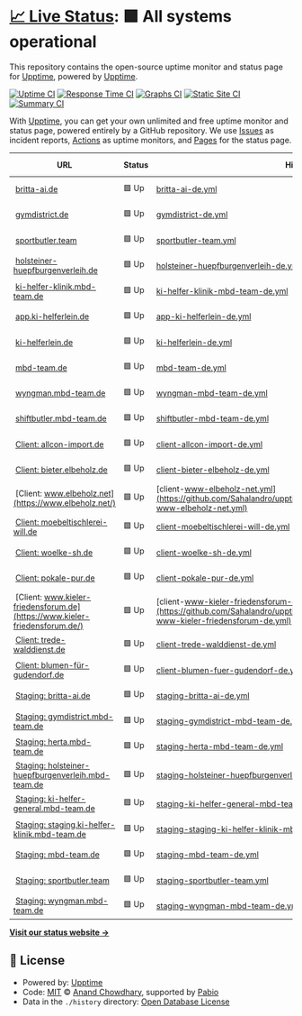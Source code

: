 # [📈 Live Status](https://demo.upptime.js.org): <!--live status--> **🟩 All systems operational**

This repository contains the open-source uptime monitor and status page for [Upptime](https://upptime.js.org), powered by [Upptime](https://github.com/upptime/upptime).

[![Uptime CI](https://github.com/Sahalandro/upptimecheck/workflows/Uptime%20CI/badge.svg)](https://github.com/Sahalandro/upptimecheck/actions?query=workflow%3A%22Uptime+CI%22)
[![Response Time CI](https://github.com/Sahalandro/upptimecheck/workflows/Response%20Time%20CI/badge.svg)](https://github.com/Sahalandro/upptimecheck/actions?query=workflow%3A%22Response+Time+CI%22)
[![Graphs CI](https://github.com/Sahalandro/upptimecheck/workflows/Graphs%20CI/badge.svg)](https://github.com/Sahalandro/upptimecheck/actions?query=workflow%3A%22Graphs+CI%22)
[![Static Site CI](https://github.com/Sahalandro/upptimecheck/workflows/Static%20Site%20CI/badge.svg)](https://github.com/Sahalandro/upptimecheck/actions?query=workflow%3A%22Static+Site+CI%22)
[![Summary CI](https://github.com/Sahalandro/upptimecheck/workflows/Summary%20CI/badge.svg)](https://github.com/Sahalandro/upptimecheck/actions?query=workflow%3A%22Summary+CI%22)

With [Upptime](https://upptime.js.org), you can get your own unlimited and free uptime monitor and status page, powered entirely by a GitHub repository. We use [Issues](https://github.com/upptime/upptime/issues) as incident reports, [Actions](https://github.com/Sahalandro/upptimecheck/actions) as uptime monitors, and [Pages](https://demo.upptime.js.org) for the status page.

<!--start: status pages-->
<!-- This summary is generated by Upptime (https://github.com/upptime/upptime) -->
<!-- Do not edit this manually, your changes will be overwritten -->
<!-- prettier-ignore -->
| URL | Status | History | Response Time | Uptime |
| --- | ------ | ------- | ------------- | ------ |
| <img alt="" src="https://icons.duckduckgo.com/ip3/britta-ai.de.ico" height="13"> [britta-ai.de](https://britta-ai.de/) | 🟩 Up | [britta-ai-de.yml](https://github.com/Sahalandro/upptimecheck/commits/HEAD/history/britta-ai-de.yml) | <details><summary><img alt="Response time graph" src="./graphs/britta-ai-de/response-time-week.png" height="20"> 1207ms</summary><br><a href="https://Sahalandro.github.io/upptimecheck/history/britta-ai-de"><img alt="Response time 1217" src="https://img.shields.io/endpoint?url=https%3A%2F%2Fraw.githubusercontent.com%2FSahalandro%2Fupptimecheck%2FHEAD%2Fapi%2Fbritta-ai-de%2Fresponse-time.json"></a><br><a href="https://Sahalandro.github.io/upptimecheck/history/britta-ai-de"><img alt="24-hour response time 981" src="https://img.shields.io/endpoint?url=https%3A%2F%2Fraw.githubusercontent.com%2FSahalandro%2Fupptimecheck%2FHEAD%2Fapi%2Fbritta-ai-de%2Fresponse-time-day.json"></a><br><a href="https://Sahalandro.github.io/upptimecheck/history/britta-ai-de"><img alt="7-day response time 1207" src="https://img.shields.io/endpoint?url=https%3A%2F%2Fraw.githubusercontent.com%2FSahalandro%2Fupptimecheck%2FHEAD%2Fapi%2Fbritta-ai-de%2Fresponse-time-week.json"></a><br><a href="https://Sahalandro.github.io/upptimecheck/history/britta-ai-de"><img alt="30-day response time 1217" src="https://img.shields.io/endpoint?url=https%3A%2F%2Fraw.githubusercontent.com%2FSahalandro%2Fupptimecheck%2FHEAD%2Fapi%2Fbritta-ai-de%2Fresponse-time-month.json"></a><br><a href="https://Sahalandro.github.io/upptimecheck/history/britta-ai-de"><img alt="1-year response time 1217" src="https://img.shields.io/endpoint?url=https%3A%2F%2Fraw.githubusercontent.com%2FSahalandro%2Fupptimecheck%2FHEAD%2Fapi%2Fbritta-ai-de%2Fresponse-time-year.json"></a></details> | <details><summary><a href="https://Sahalandro.github.io/upptimecheck/history/britta-ai-de">100.00%</a></summary><a href="https://Sahalandro.github.io/upptimecheck/history/britta-ai-de"><img alt="All-time uptime 100.00%" src="https://img.shields.io/endpoint?url=https%3A%2F%2Fraw.githubusercontent.com%2FSahalandro%2Fupptimecheck%2FHEAD%2Fapi%2Fbritta-ai-de%2Fuptime.json"></a><br><a href="https://Sahalandro.github.io/upptimecheck/history/britta-ai-de"><img alt="24-hour uptime 100.00%" src="https://img.shields.io/endpoint?url=https%3A%2F%2Fraw.githubusercontent.com%2FSahalandro%2Fupptimecheck%2FHEAD%2Fapi%2Fbritta-ai-de%2Fuptime-day.json"></a><br><a href="https://Sahalandro.github.io/upptimecheck/history/britta-ai-de"><img alt="7-day uptime 100.00%" src="https://img.shields.io/endpoint?url=https%3A%2F%2Fraw.githubusercontent.com%2FSahalandro%2Fupptimecheck%2FHEAD%2Fapi%2Fbritta-ai-de%2Fuptime-week.json"></a><br><a href="https://Sahalandro.github.io/upptimecheck/history/britta-ai-de"><img alt="30-day uptime 100.00%" src="https://img.shields.io/endpoint?url=https%3A%2F%2Fraw.githubusercontent.com%2FSahalandro%2Fupptimecheck%2FHEAD%2Fapi%2Fbritta-ai-de%2Fuptime-month.json"></a><br><a href="https://Sahalandro.github.io/upptimecheck/history/britta-ai-de"><img alt="1-year uptime 100.00%" src="https://img.shields.io/endpoint?url=https%3A%2F%2Fraw.githubusercontent.com%2FSahalandro%2Fupptimecheck%2FHEAD%2Fapi%2Fbritta-ai-de%2Fuptime-year.json"></a></details>
| <img alt="" src="https://icons.duckduckgo.com/ip3/gymdistrict.de.ico" height="13"> [gymdistrict.de](https://gymdistrict.de/) | 🟩 Up | [gymdistrict-de.yml](https://github.com/Sahalandro/upptimecheck/commits/HEAD/history/gymdistrict-de.yml) | <details><summary><img alt="Response time graph" src="./graphs/gymdistrict-de/response-time-week.png" height="20"> 966ms</summary><br><a href="https://Sahalandro.github.io/upptimecheck/history/gymdistrict-de"><img alt="Response time 975" src="https://img.shields.io/endpoint?url=https%3A%2F%2Fraw.githubusercontent.com%2FSahalandro%2Fupptimecheck%2FHEAD%2Fapi%2Fgymdistrict-de%2Fresponse-time.json"></a><br><a href="https://Sahalandro.github.io/upptimecheck/history/gymdistrict-de"><img alt="24-hour response time 753" src="https://img.shields.io/endpoint?url=https%3A%2F%2Fraw.githubusercontent.com%2FSahalandro%2Fupptimecheck%2FHEAD%2Fapi%2Fgymdistrict-de%2Fresponse-time-day.json"></a><br><a href="https://Sahalandro.github.io/upptimecheck/history/gymdistrict-de"><img alt="7-day response time 966" src="https://img.shields.io/endpoint?url=https%3A%2F%2Fraw.githubusercontent.com%2FSahalandro%2Fupptimecheck%2FHEAD%2Fapi%2Fgymdistrict-de%2Fresponse-time-week.json"></a><br><a href="https://Sahalandro.github.io/upptimecheck/history/gymdistrict-de"><img alt="30-day response time 975" src="https://img.shields.io/endpoint?url=https%3A%2F%2Fraw.githubusercontent.com%2FSahalandro%2Fupptimecheck%2FHEAD%2Fapi%2Fgymdistrict-de%2Fresponse-time-month.json"></a><br><a href="https://Sahalandro.github.io/upptimecheck/history/gymdistrict-de"><img alt="1-year response time 975" src="https://img.shields.io/endpoint?url=https%3A%2F%2Fraw.githubusercontent.com%2FSahalandro%2Fupptimecheck%2FHEAD%2Fapi%2Fgymdistrict-de%2Fresponse-time-year.json"></a></details> | <details><summary><a href="https://Sahalandro.github.io/upptimecheck/history/gymdistrict-de">100.00%</a></summary><a href="https://Sahalandro.github.io/upptimecheck/history/gymdistrict-de"><img alt="All-time uptime 100.00%" src="https://img.shields.io/endpoint?url=https%3A%2F%2Fraw.githubusercontent.com%2FSahalandro%2Fupptimecheck%2FHEAD%2Fapi%2Fgymdistrict-de%2Fuptime.json"></a><br><a href="https://Sahalandro.github.io/upptimecheck/history/gymdistrict-de"><img alt="24-hour uptime 100.00%" src="https://img.shields.io/endpoint?url=https%3A%2F%2Fraw.githubusercontent.com%2FSahalandro%2Fupptimecheck%2FHEAD%2Fapi%2Fgymdistrict-de%2Fuptime-day.json"></a><br><a href="https://Sahalandro.github.io/upptimecheck/history/gymdistrict-de"><img alt="7-day uptime 100.00%" src="https://img.shields.io/endpoint?url=https%3A%2F%2Fraw.githubusercontent.com%2FSahalandro%2Fupptimecheck%2FHEAD%2Fapi%2Fgymdistrict-de%2Fuptime-week.json"></a><br><a href="https://Sahalandro.github.io/upptimecheck/history/gymdistrict-de"><img alt="30-day uptime 100.00%" src="https://img.shields.io/endpoint?url=https%3A%2F%2Fraw.githubusercontent.com%2FSahalandro%2Fupptimecheck%2FHEAD%2Fapi%2Fgymdistrict-de%2Fuptime-month.json"></a><br><a href="https://Sahalandro.github.io/upptimecheck/history/gymdistrict-de"><img alt="1-year uptime 100.00%" src="https://img.shields.io/endpoint?url=https%3A%2F%2Fraw.githubusercontent.com%2FSahalandro%2Fupptimecheck%2FHEAD%2Fapi%2Fgymdistrict-de%2Fuptime-year.json"></a></details>
| <img alt="" src="https://icons.duckduckgo.com/ip3/sportbutler.team.ico" height="13"> [sportbutler.team](https://sportbutler.team/) | 🟩 Up | [sportbutler-team.yml](https://github.com/Sahalandro/upptimecheck/commits/HEAD/history/sportbutler-team.yml) | <details><summary><img alt="Response time graph" src="./graphs/sportbutler-team/response-time-week.png" height="20"> 1005ms</summary><br><a href="https://Sahalandro.github.io/upptimecheck/history/sportbutler-team"><img alt="Response time 1015" src="https://img.shields.io/endpoint?url=https%3A%2F%2Fraw.githubusercontent.com%2FSahalandro%2Fupptimecheck%2FHEAD%2Fapi%2Fsportbutler-team%2Fresponse-time.json"></a><br><a href="https://Sahalandro.github.io/upptimecheck/history/sportbutler-team"><img alt="24-hour response time 799" src="https://img.shields.io/endpoint?url=https%3A%2F%2Fraw.githubusercontent.com%2FSahalandro%2Fupptimecheck%2FHEAD%2Fapi%2Fsportbutler-team%2Fresponse-time-day.json"></a><br><a href="https://Sahalandro.github.io/upptimecheck/history/sportbutler-team"><img alt="7-day response time 1005" src="https://img.shields.io/endpoint?url=https%3A%2F%2Fraw.githubusercontent.com%2FSahalandro%2Fupptimecheck%2FHEAD%2Fapi%2Fsportbutler-team%2Fresponse-time-week.json"></a><br><a href="https://Sahalandro.github.io/upptimecheck/history/sportbutler-team"><img alt="30-day response time 1015" src="https://img.shields.io/endpoint?url=https%3A%2F%2Fraw.githubusercontent.com%2FSahalandro%2Fupptimecheck%2FHEAD%2Fapi%2Fsportbutler-team%2Fresponse-time-month.json"></a><br><a href="https://Sahalandro.github.io/upptimecheck/history/sportbutler-team"><img alt="1-year response time 1015" src="https://img.shields.io/endpoint?url=https%3A%2F%2Fraw.githubusercontent.com%2FSahalandro%2Fupptimecheck%2FHEAD%2Fapi%2Fsportbutler-team%2Fresponse-time-year.json"></a></details> | <details><summary><a href="https://Sahalandro.github.io/upptimecheck/history/sportbutler-team">100.00%</a></summary><a href="https://Sahalandro.github.io/upptimecheck/history/sportbutler-team"><img alt="All-time uptime 100.00%" src="https://img.shields.io/endpoint?url=https%3A%2F%2Fraw.githubusercontent.com%2FSahalandro%2Fupptimecheck%2FHEAD%2Fapi%2Fsportbutler-team%2Fuptime.json"></a><br><a href="https://Sahalandro.github.io/upptimecheck/history/sportbutler-team"><img alt="24-hour uptime 100.00%" src="https://img.shields.io/endpoint?url=https%3A%2F%2Fraw.githubusercontent.com%2FSahalandro%2Fupptimecheck%2FHEAD%2Fapi%2Fsportbutler-team%2Fuptime-day.json"></a><br><a href="https://Sahalandro.github.io/upptimecheck/history/sportbutler-team"><img alt="7-day uptime 100.00%" src="https://img.shields.io/endpoint?url=https%3A%2F%2Fraw.githubusercontent.com%2FSahalandro%2Fupptimecheck%2FHEAD%2Fapi%2Fsportbutler-team%2Fuptime-week.json"></a><br><a href="https://Sahalandro.github.io/upptimecheck/history/sportbutler-team"><img alt="30-day uptime 100.00%" src="https://img.shields.io/endpoint?url=https%3A%2F%2Fraw.githubusercontent.com%2FSahalandro%2Fupptimecheck%2FHEAD%2Fapi%2Fsportbutler-team%2Fuptime-month.json"></a><br><a href="https://Sahalandro.github.io/upptimecheck/history/sportbutler-team"><img alt="1-year uptime 100.00%" src="https://img.shields.io/endpoint?url=https%3A%2F%2Fraw.githubusercontent.com%2FSahalandro%2Fupptimecheck%2FHEAD%2Fapi%2Fsportbutler-team%2Fuptime-year.json"></a></details>
| <img alt="" src="https://icons.duckduckgo.com/ip3/holsteiner-huepfburgenverleih.de.ico" height="13"> [holsteiner-huepfburgenverleih.de](https://holsteiner-huepfburgenverleih.de/) | 🟩 Up | [holsteiner-huepfburgenverleih-de.yml](https://github.com/Sahalandro/upptimecheck/commits/HEAD/history/holsteiner-huepfburgenverleih-de.yml) | <details><summary><img alt="Response time graph" src="./graphs/holsteiner-huepfburgenverleih-de/response-time-week.png" height="20"> 959ms</summary><br><a href="https://Sahalandro.github.io/upptimecheck/history/holsteiner-huepfburgenverleih-de"><img alt="Response time 968" src="https://img.shields.io/endpoint?url=https%3A%2F%2Fraw.githubusercontent.com%2FSahalandro%2Fupptimecheck%2FHEAD%2Fapi%2Fholsteiner-huepfburgenverleih-de%2Fresponse-time.json"></a><br><a href="https://Sahalandro.github.io/upptimecheck/history/holsteiner-huepfburgenverleih-de"><img alt="24-hour response time 757" src="https://img.shields.io/endpoint?url=https%3A%2F%2Fraw.githubusercontent.com%2FSahalandro%2Fupptimecheck%2FHEAD%2Fapi%2Fholsteiner-huepfburgenverleih-de%2Fresponse-time-day.json"></a><br><a href="https://Sahalandro.github.io/upptimecheck/history/holsteiner-huepfburgenverleih-de"><img alt="7-day response time 959" src="https://img.shields.io/endpoint?url=https%3A%2F%2Fraw.githubusercontent.com%2FSahalandro%2Fupptimecheck%2FHEAD%2Fapi%2Fholsteiner-huepfburgenverleih-de%2Fresponse-time-week.json"></a><br><a href="https://Sahalandro.github.io/upptimecheck/history/holsteiner-huepfburgenverleih-de"><img alt="30-day response time 968" src="https://img.shields.io/endpoint?url=https%3A%2F%2Fraw.githubusercontent.com%2FSahalandro%2Fupptimecheck%2FHEAD%2Fapi%2Fholsteiner-huepfburgenverleih-de%2Fresponse-time-month.json"></a><br><a href="https://Sahalandro.github.io/upptimecheck/history/holsteiner-huepfburgenverleih-de"><img alt="1-year response time 968" src="https://img.shields.io/endpoint?url=https%3A%2F%2Fraw.githubusercontent.com%2FSahalandro%2Fupptimecheck%2FHEAD%2Fapi%2Fholsteiner-huepfburgenverleih-de%2Fresponse-time-year.json"></a></details> | <details><summary><a href="https://Sahalandro.github.io/upptimecheck/history/holsteiner-huepfburgenverleih-de">100.00%</a></summary><a href="https://Sahalandro.github.io/upptimecheck/history/holsteiner-huepfburgenverleih-de"><img alt="All-time uptime 100.00%" src="https://img.shields.io/endpoint?url=https%3A%2F%2Fraw.githubusercontent.com%2FSahalandro%2Fupptimecheck%2FHEAD%2Fapi%2Fholsteiner-huepfburgenverleih-de%2Fuptime.json"></a><br><a href="https://Sahalandro.github.io/upptimecheck/history/holsteiner-huepfburgenverleih-de"><img alt="24-hour uptime 100.00%" src="https://img.shields.io/endpoint?url=https%3A%2F%2Fraw.githubusercontent.com%2FSahalandro%2Fupptimecheck%2FHEAD%2Fapi%2Fholsteiner-huepfburgenverleih-de%2Fuptime-day.json"></a><br><a href="https://Sahalandro.github.io/upptimecheck/history/holsteiner-huepfburgenverleih-de"><img alt="7-day uptime 100.00%" src="https://img.shields.io/endpoint?url=https%3A%2F%2Fraw.githubusercontent.com%2FSahalandro%2Fupptimecheck%2FHEAD%2Fapi%2Fholsteiner-huepfburgenverleih-de%2Fuptime-week.json"></a><br><a href="https://Sahalandro.github.io/upptimecheck/history/holsteiner-huepfburgenverleih-de"><img alt="30-day uptime 100.00%" src="https://img.shields.io/endpoint?url=https%3A%2F%2Fraw.githubusercontent.com%2FSahalandro%2Fupptimecheck%2FHEAD%2Fapi%2Fholsteiner-huepfburgenverleih-de%2Fuptime-month.json"></a><br><a href="https://Sahalandro.github.io/upptimecheck/history/holsteiner-huepfburgenverleih-de"><img alt="1-year uptime 100.00%" src="https://img.shields.io/endpoint?url=https%3A%2F%2Fraw.githubusercontent.com%2FSahalandro%2Fupptimecheck%2FHEAD%2Fapi%2Fholsteiner-huepfburgenverleih-de%2Fuptime-year.json"></a></details>
| <img alt="" src="https://icons.duckduckgo.com/ip3/ki-helfer-klinik.mbd-team.de.ico" height="13"> [ki-helfer-klinik.mbd-team.de](https://ki-helfer-klinik.mbd-team.de/) | 🟩 Up | [ki-helfer-klinik-mbd-team-de.yml](https://github.com/Sahalandro/upptimecheck/commits/HEAD/history/ki-helfer-klinik-mbd-team-de.yml) | <details><summary><img alt="Response time graph" src="./graphs/ki-helfer-klinik-mbd-team-de/response-time-week.png" height="20"> 1108ms</summary><br><a href="https://Sahalandro.github.io/upptimecheck/history/ki-helfer-klinik-mbd-team-de"><img alt="Response time 1119" src="https://img.shields.io/endpoint?url=https%3A%2F%2Fraw.githubusercontent.com%2FSahalandro%2Fupptimecheck%2FHEAD%2Fapi%2Fki-helfer-klinik-mbd-team-de%2Fresponse-time.json"></a><br><a href="https://Sahalandro.github.io/upptimecheck/history/ki-helfer-klinik-mbd-team-de"><img alt="24-hour response time 913" src="https://img.shields.io/endpoint?url=https%3A%2F%2Fraw.githubusercontent.com%2FSahalandro%2Fupptimecheck%2FHEAD%2Fapi%2Fki-helfer-klinik-mbd-team-de%2Fresponse-time-day.json"></a><br><a href="https://Sahalandro.github.io/upptimecheck/history/ki-helfer-klinik-mbd-team-de"><img alt="7-day response time 1108" src="https://img.shields.io/endpoint?url=https%3A%2F%2Fraw.githubusercontent.com%2FSahalandro%2Fupptimecheck%2FHEAD%2Fapi%2Fki-helfer-klinik-mbd-team-de%2Fresponse-time-week.json"></a><br><a href="https://Sahalandro.github.io/upptimecheck/history/ki-helfer-klinik-mbd-team-de"><img alt="30-day response time 1119" src="https://img.shields.io/endpoint?url=https%3A%2F%2Fraw.githubusercontent.com%2FSahalandro%2Fupptimecheck%2FHEAD%2Fapi%2Fki-helfer-klinik-mbd-team-de%2Fresponse-time-month.json"></a><br><a href="https://Sahalandro.github.io/upptimecheck/history/ki-helfer-klinik-mbd-team-de"><img alt="1-year response time 1119" src="https://img.shields.io/endpoint?url=https%3A%2F%2Fraw.githubusercontent.com%2FSahalandro%2Fupptimecheck%2FHEAD%2Fapi%2Fki-helfer-klinik-mbd-team-de%2Fresponse-time-year.json"></a></details> | <details><summary><a href="https://Sahalandro.github.io/upptimecheck/history/ki-helfer-klinik-mbd-team-de">100.00%</a></summary><a href="https://Sahalandro.github.io/upptimecheck/history/ki-helfer-klinik-mbd-team-de"><img alt="All-time uptime 100.00%" src="https://img.shields.io/endpoint?url=https%3A%2F%2Fraw.githubusercontent.com%2FSahalandro%2Fupptimecheck%2FHEAD%2Fapi%2Fki-helfer-klinik-mbd-team-de%2Fuptime.json"></a><br><a href="https://Sahalandro.github.io/upptimecheck/history/ki-helfer-klinik-mbd-team-de"><img alt="24-hour uptime 100.00%" src="https://img.shields.io/endpoint?url=https%3A%2F%2Fraw.githubusercontent.com%2FSahalandro%2Fupptimecheck%2FHEAD%2Fapi%2Fki-helfer-klinik-mbd-team-de%2Fuptime-day.json"></a><br><a href="https://Sahalandro.github.io/upptimecheck/history/ki-helfer-klinik-mbd-team-de"><img alt="7-day uptime 100.00%" src="https://img.shields.io/endpoint?url=https%3A%2F%2Fraw.githubusercontent.com%2FSahalandro%2Fupptimecheck%2FHEAD%2Fapi%2Fki-helfer-klinik-mbd-team-de%2Fuptime-week.json"></a><br><a href="https://Sahalandro.github.io/upptimecheck/history/ki-helfer-klinik-mbd-team-de"><img alt="30-day uptime 100.00%" src="https://img.shields.io/endpoint?url=https%3A%2F%2Fraw.githubusercontent.com%2FSahalandro%2Fupptimecheck%2FHEAD%2Fapi%2Fki-helfer-klinik-mbd-team-de%2Fuptime-month.json"></a><br><a href="https://Sahalandro.github.io/upptimecheck/history/ki-helfer-klinik-mbd-team-de"><img alt="1-year uptime 100.00%" src="https://img.shields.io/endpoint?url=https%3A%2F%2Fraw.githubusercontent.com%2FSahalandro%2Fupptimecheck%2FHEAD%2Fapi%2Fki-helfer-klinik-mbd-team-de%2Fuptime-year.json"></a></details>
| <img alt="" src="https://icons.duckduckgo.com/ip3/app.ki-helferlein.de.ico" height="13"> [app.ki-helferlein.de](https://app.ki-helferlein.de/) | 🟩 Up | [app-ki-helferlein-de.yml](https://github.com/Sahalandro/upptimecheck/commits/HEAD/history/app-ki-helferlein-de.yml) | <details><summary><img alt="Response time graph" src="./graphs/app-ki-helferlein-de/response-time-week.png" height="20"> 1083ms</summary><br><a href="https://Sahalandro.github.io/upptimecheck/history/app-ki-helferlein-de"><img alt="Response time 1093" src="https://img.shields.io/endpoint?url=https%3A%2F%2Fraw.githubusercontent.com%2FSahalandro%2Fupptimecheck%2FHEAD%2Fapi%2Fapp-ki-helferlein-de%2Fresponse-time.json"></a><br><a href="https://Sahalandro.github.io/upptimecheck/history/app-ki-helferlein-de"><img alt="24-hour response time 931" src="https://img.shields.io/endpoint?url=https%3A%2F%2Fraw.githubusercontent.com%2FSahalandro%2Fupptimecheck%2FHEAD%2Fapi%2Fapp-ki-helferlein-de%2Fresponse-time-day.json"></a><br><a href="https://Sahalandro.github.io/upptimecheck/history/app-ki-helferlein-de"><img alt="7-day response time 1083" src="https://img.shields.io/endpoint?url=https%3A%2F%2Fraw.githubusercontent.com%2FSahalandro%2Fupptimecheck%2FHEAD%2Fapi%2Fapp-ki-helferlein-de%2Fresponse-time-week.json"></a><br><a href="https://Sahalandro.github.io/upptimecheck/history/app-ki-helferlein-de"><img alt="30-day response time 1093" src="https://img.shields.io/endpoint?url=https%3A%2F%2Fraw.githubusercontent.com%2FSahalandro%2Fupptimecheck%2FHEAD%2Fapi%2Fapp-ki-helferlein-de%2Fresponse-time-month.json"></a><br><a href="https://Sahalandro.github.io/upptimecheck/history/app-ki-helferlein-de"><img alt="1-year response time 1093" src="https://img.shields.io/endpoint?url=https%3A%2F%2Fraw.githubusercontent.com%2FSahalandro%2Fupptimecheck%2FHEAD%2Fapi%2Fapp-ki-helferlein-de%2Fresponse-time-year.json"></a></details> | <details><summary><a href="https://Sahalandro.github.io/upptimecheck/history/app-ki-helferlein-de">100.00%</a></summary><a href="https://Sahalandro.github.io/upptimecheck/history/app-ki-helferlein-de"><img alt="All-time uptime 100.00%" src="https://img.shields.io/endpoint?url=https%3A%2F%2Fraw.githubusercontent.com%2FSahalandro%2Fupptimecheck%2FHEAD%2Fapi%2Fapp-ki-helferlein-de%2Fuptime.json"></a><br><a href="https://Sahalandro.github.io/upptimecheck/history/app-ki-helferlein-de"><img alt="24-hour uptime 100.00%" src="https://img.shields.io/endpoint?url=https%3A%2F%2Fraw.githubusercontent.com%2FSahalandro%2Fupptimecheck%2FHEAD%2Fapi%2Fapp-ki-helferlein-de%2Fuptime-day.json"></a><br><a href="https://Sahalandro.github.io/upptimecheck/history/app-ki-helferlein-de"><img alt="7-day uptime 100.00%" src="https://img.shields.io/endpoint?url=https%3A%2F%2Fraw.githubusercontent.com%2FSahalandro%2Fupptimecheck%2FHEAD%2Fapi%2Fapp-ki-helferlein-de%2Fuptime-week.json"></a><br><a href="https://Sahalandro.github.io/upptimecheck/history/app-ki-helferlein-de"><img alt="30-day uptime 100.00%" src="https://img.shields.io/endpoint?url=https%3A%2F%2Fraw.githubusercontent.com%2FSahalandro%2Fupptimecheck%2FHEAD%2Fapi%2Fapp-ki-helferlein-de%2Fuptime-month.json"></a><br><a href="https://Sahalandro.github.io/upptimecheck/history/app-ki-helferlein-de"><img alt="1-year uptime 100.00%" src="https://img.shields.io/endpoint?url=https%3A%2F%2Fraw.githubusercontent.com%2FSahalandro%2Fupptimecheck%2FHEAD%2Fapi%2Fapp-ki-helferlein-de%2Fuptime-year.json"></a></details>
| <img alt="" src="https://icons.duckduckgo.com/ip3/ki-helferlein.de.ico" height="13"> [ki-helferlein.de](https://ki-helferlein.de/) | 🟩 Up | [ki-helferlein-de.yml](https://github.com/Sahalandro/upptimecheck/commits/HEAD/history/ki-helferlein-de.yml) | <details><summary><img alt="Response time graph" src="./graphs/ki-helferlein-de/response-time-week.png" height="20"> 1612ms</summary><br><a href="https://Sahalandro.github.io/upptimecheck/history/ki-helferlein-de"><img alt="Response time 1625" src="https://img.shields.io/endpoint?url=https%3A%2F%2Fraw.githubusercontent.com%2FSahalandro%2Fupptimecheck%2FHEAD%2Fapi%2Fki-helferlein-de%2Fresponse-time.json"></a><br><a href="https://Sahalandro.github.io/upptimecheck/history/ki-helferlein-de"><img alt="24-hour response time 1392" src="https://img.shields.io/endpoint?url=https%3A%2F%2Fraw.githubusercontent.com%2FSahalandro%2Fupptimecheck%2FHEAD%2Fapi%2Fki-helferlein-de%2Fresponse-time-day.json"></a><br><a href="https://Sahalandro.github.io/upptimecheck/history/ki-helferlein-de"><img alt="7-day response time 1612" src="https://img.shields.io/endpoint?url=https%3A%2F%2Fraw.githubusercontent.com%2FSahalandro%2Fupptimecheck%2FHEAD%2Fapi%2Fki-helferlein-de%2Fresponse-time-week.json"></a><br><a href="https://Sahalandro.github.io/upptimecheck/history/ki-helferlein-de"><img alt="30-day response time 1625" src="https://img.shields.io/endpoint?url=https%3A%2F%2Fraw.githubusercontent.com%2FSahalandro%2Fupptimecheck%2FHEAD%2Fapi%2Fki-helferlein-de%2Fresponse-time-month.json"></a><br><a href="https://Sahalandro.github.io/upptimecheck/history/ki-helferlein-de"><img alt="1-year response time 1625" src="https://img.shields.io/endpoint?url=https%3A%2F%2Fraw.githubusercontent.com%2FSahalandro%2Fupptimecheck%2FHEAD%2Fapi%2Fki-helferlein-de%2Fresponse-time-year.json"></a></details> | <details><summary><a href="https://Sahalandro.github.io/upptimecheck/history/ki-helferlein-de">100.00%</a></summary><a href="https://Sahalandro.github.io/upptimecheck/history/ki-helferlein-de"><img alt="All-time uptime 100.00%" src="https://img.shields.io/endpoint?url=https%3A%2F%2Fraw.githubusercontent.com%2FSahalandro%2Fupptimecheck%2FHEAD%2Fapi%2Fki-helferlein-de%2Fuptime.json"></a><br><a href="https://Sahalandro.github.io/upptimecheck/history/ki-helferlein-de"><img alt="24-hour uptime 100.00%" src="https://img.shields.io/endpoint?url=https%3A%2F%2Fraw.githubusercontent.com%2FSahalandro%2Fupptimecheck%2FHEAD%2Fapi%2Fki-helferlein-de%2Fuptime-day.json"></a><br><a href="https://Sahalandro.github.io/upptimecheck/history/ki-helferlein-de"><img alt="7-day uptime 100.00%" src="https://img.shields.io/endpoint?url=https%3A%2F%2Fraw.githubusercontent.com%2FSahalandro%2Fupptimecheck%2FHEAD%2Fapi%2Fki-helferlein-de%2Fuptime-week.json"></a><br><a href="https://Sahalandro.github.io/upptimecheck/history/ki-helferlein-de"><img alt="30-day uptime 100.00%" src="https://img.shields.io/endpoint?url=https%3A%2F%2Fraw.githubusercontent.com%2FSahalandro%2Fupptimecheck%2FHEAD%2Fapi%2Fki-helferlein-de%2Fuptime-month.json"></a><br><a href="https://Sahalandro.github.io/upptimecheck/history/ki-helferlein-de"><img alt="1-year uptime 100.00%" src="https://img.shields.io/endpoint?url=https%3A%2F%2Fraw.githubusercontent.com%2FSahalandro%2Fupptimecheck%2FHEAD%2Fapi%2Fki-helferlein-de%2Fuptime-year.json"></a></details>
| <img alt="" src="https://icons.duckduckgo.com/ip3/mbd-team.de.ico" height="13"> [mbd-team.de](https://mbd-team.de/) | 🟩 Up | [mbd-team-de.yml](https://github.com/Sahalandro/upptimecheck/commits/HEAD/history/mbd-team-de.yml) | <details><summary><img alt="Response time graph" src="./graphs/mbd-team-de/response-time-week.png" height="20"> 952ms</summary><br><a href="https://Sahalandro.github.io/upptimecheck/history/mbd-team-de"><img alt="Response time 961" src="https://img.shields.io/endpoint?url=https%3A%2F%2Fraw.githubusercontent.com%2FSahalandro%2Fupptimecheck%2FHEAD%2Fapi%2Fmbd-team-de%2Fresponse-time.json"></a><br><a href="https://Sahalandro.github.io/upptimecheck/history/mbd-team-de"><img alt="24-hour response time 755" src="https://img.shields.io/endpoint?url=https%3A%2F%2Fraw.githubusercontent.com%2FSahalandro%2Fupptimecheck%2FHEAD%2Fapi%2Fmbd-team-de%2Fresponse-time-day.json"></a><br><a href="https://Sahalandro.github.io/upptimecheck/history/mbd-team-de"><img alt="7-day response time 952" src="https://img.shields.io/endpoint?url=https%3A%2F%2Fraw.githubusercontent.com%2FSahalandro%2Fupptimecheck%2FHEAD%2Fapi%2Fmbd-team-de%2Fresponse-time-week.json"></a><br><a href="https://Sahalandro.github.io/upptimecheck/history/mbd-team-de"><img alt="30-day response time 961" src="https://img.shields.io/endpoint?url=https%3A%2F%2Fraw.githubusercontent.com%2FSahalandro%2Fupptimecheck%2FHEAD%2Fapi%2Fmbd-team-de%2Fresponse-time-month.json"></a><br><a href="https://Sahalandro.github.io/upptimecheck/history/mbd-team-de"><img alt="1-year response time 961" src="https://img.shields.io/endpoint?url=https%3A%2F%2Fraw.githubusercontent.com%2FSahalandro%2Fupptimecheck%2FHEAD%2Fapi%2Fmbd-team-de%2Fresponse-time-year.json"></a></details> | <details><summary><a href="https://Sahalandro.github.io/upptimecheck/history/mbd-team-de">100.00%</a></summary><a href="https://Sahalandro.github.io/upptimecheck/history/mbd-team-de"><img alt="All-time uptime 100.00%" src="https://img.shields.io/endpoint?url=https%3A%2F%2Fraw.githubusercontent.com%2FSahalandro%2Fupptimecheck%2FHEAD%2Fapi%2Fmbd-team-de%2Fuptime.json"></a><br><a href="https://Sahalandro.github.io/upptimecheck/history/mbd-team-de"><img alt="24-hour uptime 100.00%" src="https://img.shields.io/endpoint?url=https%3A%2F%2Fraw.githubusercontent.com%2FSahalandro%2Fupptimecheck%2FHEAD%2Fapi%2Fmbd-team-de%2Fuptime-day.json"></a><br><a href="https://Sahalandro.github.io/upptimecheck/history/mbd-team-de"><img alt="7-day uptime 100.00%" src="https://img.shields.io/endpoint?url=https%3A%2F%2Fraw.githubusercontent.com%2FSahalandro%2Fupptimecheck%2FHEAD%2Fapi%2Fmbd-team-de%2Fuptime-week.json"></a><br><a href="https://Sahalandro.github.io/upptimecheck/history/mbd-team-de"><img alt="30-day uptime 100.00%" src="https://img.shields.io/endpoint?url=https%3A%2F%2Fraw.githubusercontent.com%2FSahalandro%2Fupptimecheck%2FHEAD%2Fapi%2Fmbd-team-de%2Fuptime-month.json"></a><br><a href="https://Sahalandro.github.io/upptimecheck/history/mbd-team-de"><img alt="1-year uptime 100.00%" src="https://img.shields.io/endpoint?url=https%3A%2F%2Fraw.githubusercontent.com%2FSahalandro%2Fupptimecheck%2FHEAD%2Fapi%2Fmbd-team-de%2Fuptime-year.json"></a></details>
| <img alt="" src="https://icons.duckduckgo.com/ip3/wyngman.mbd-team.de.ico" height="13"> [wyngman.mbd-team.de](https://wyngman.mbd-team.de/) | 🟩 Up | [wyngman-mbd-team-de.yml](https://github.com/Sahalandro/upptimecheck/commits/HEAD/history/wyngman-mbd-team-de.yml) | <details><summary><img alt="Response time graph" src="./graphs/wyngman-mbd-team-de/response-time-week.png" height="20"> 1187ms</summary><br><a href="https://Sahalandro.github.io/upptimecheck/history/wyngman-mbd-team-de"><img alt="Response time 1196" src="https://img.shields.io/endpoint?url=https%3A%2F%2Fraw.githubusercontent.com%2FSahalandro%2Fupptimecheck%2FHEAD%2Fapi%2Fwyngman-mbd-team-de%2Fresponse-time.json"></a><br><a href="https://Sahalandro.github.io/upptimecheck/history/wyngman-mbd-team-de"><img alt="24-hour response time 1002" src="https://img.shields.io/endpoint?url=https%3A%2F%2Fraw.githubusercontent.com%2FSahalandro%2Fupptimecheck%2FHEAD%2Fapi%2Fwyngman-mbd-team-de%2Fresponse-time-day.json"></a><br><a href="https://Sahalandro.github.io/upptimecheck/history/wyngman-mbd-team-de"><img alt="7-day response time 1187" src="https://img.shields.io/endpoint?url=https%3A%2F%2Fraw.githubusercontent.com%2FSahalandro%2Fupptimecheck%2FHEAD%2Fapi%2Fwyngman-mbd-team-de%2Fresponse-time-week.json"></a><br><a href="https://Sahalandro.github.io/upptimecheck/history/wyngman-mbd-team-de"><img alt="30-day response time 1196" src="https://img.shields.io/endpoint?url=https%3A%2F%2Fraw.githubusercontent.com%2FSahalandro%2Fupptimecheck%2FHEAD%2Fapi%2Fwyngman-mbd-team-de%2Fresponse-time-month.json"></a><br><a href="https://Sahalandro.github.io/upptimecheck/history/wyngman-mbd-team-de"><img alt="1-year response time 1196" src="https://img.shields.io/endpoint?url=https%3A%2F%2Fraw.githubusercontent.com%2FSahalandro%2Fupptimecheck%2FHEAD%2Fapi%2Fwyngman-mbd-team-de%2Fresponse-time-year.json"></a></details> | <details><summary><a href="https://Sahalandro.github.io/upptimecheck/history/wyngman-mbd-team-de">100.00%</a></summary><a href="https://Sahalandro.github.io/upptimecheck/history/wyngman-mbd-team-de"><img alt="All-time uptime 100.00%" src="https://img.shields.io/endpoint?url=https%3A%2F%2Fraw.githubusercontent.com%2FSahalandro%2Fupptimecheck%2FHEAD%2Fapi%2Fwyngman-mbd-team-de%2Fuptime.json"></a><br><a href="https://Sahalandro.github.io/upptimecheck/history/wyngman-mbd-team-de"><img alt="24-hour uptime 100.00%" src="https://img.shields.io/endpoint?url=https%3A%2F%2Fraw.githubusercontent.com%2FSahalandro%2Fupptimecheck%2FHEAD%2Fapi%2Fwyngman-mbd-team-de%2Fuptime-day.json"></a><br><a href="https://Sahalandro.github.io/upptimecheck/history/wyngman-mbd-team-de"><img alt="7-day uptime 100.00%" src="https://img.shields.io/endpoint?url=https%3A%2F%2Fraw.githubusercontent.com%2FSahalandro%2Fupptimecheck%2FHEAD%2Fapi%2Fwyngman-mbd-team-de%2Fuptime-week.json"></a><br><a href="https://Sahalandro.github.io/upptimecheck/history/wyngman-mbd-team-de"><img alt="30-day uptime 100.00%" src="https://img.shields.io/endpoint?url=https%3A%2F%2Fraw.githubusercontent.com%2FSahalandro%2Fupptimecheck%2FHEAD%2Fapi%2Fwyngman-mbd-team-de%2Fuptime-month.json"></a><br><a href="https://Sahalandro.github.io/upptimecheck/history/wyngman-mbd-team-de"><img alt="1-year uptime 100.00%" src="https://img.shields.io/endpoint?url=https%3A%2F%2Fraw.githubusercontent.com%2FSahalandro%2Fupptimecheck%2FHEAD%2Fapi%2Fwyngman-mbd-team-de%2Fuptime-year.json"></a></details>
| <img alt="" src="https://icons.duckduckgo.com/ip3/shiftbutler.mbd-team.de.ico" height="13"> [shiftbutler.mbd-team.de](https://shiftbutler.mbd-team.de/) | 🟩 Up | [shiftbutler-mbd-team-de.yml](https://github.com/Sahalandro/upptimecheck/commits/HEAD/history/shiftbutler-mbd-team-de.yml) | <details><summary><img alt="Response time graph" src="./graphs/shiftbutler-mbd-team-de/response-time-week.png" height="20"> 1046ms</summary><br><a href="https://Sahalandro.github.io/upptimecheck/history/shiftbutler-mbd-team-de"><img alt="Response time 1055" src="https://img.shields.io/endpoint?url=https%3A%2F%2Fraw.githubusercontent.com%2FSahalandro%2Fupptimecheck%2FHEAD%2Fapi%2Fshiftbutler-mbd-team-de%2Fresponse-time.json"></a><br><a href="https://Sahalandro.github.io/upptimecheck/history/shiftbutler-mbd-team-de"><img alt="24-hour response time 879" src="https://img.shields.io/endpoint?url=https%3A%2F%2Fraw.githubusercontent.com%2FSahalandro%2Fupptimecheck%2FHEAD%2Fapi%2Fshiftbutler-mbd-team-de%2Fresponse-time-day.json"></a><br><a href="https://Sahalandro.github.io/upptimecheck/history/shiftbutler-mbd-team-de"><img alt="7-day response time 1046" src="https://img.shields.io/endpoint?url=https%3A%2F%2Fraw.githubusercontent.com%2FSahalandro%2Fupptimecheck%2FHEAD%2Fapi%2Fshiftbutler-mbd-team-de%2Fresponse-time-week.json"></a><br><a href="https://Sahalandro.github.io/upptimecheck/history/shiftbutler-mbd-team-de"><img alt="30-day response time 1055" src="https://img.shields.io/endpoint?url=https%3A%2F%2Fraw.githubusercontent.com%2FSahalandro%2Fupptimecheck%2FHEAD%2Fapi%2Fshiftbutler-mbd-team-de%2Fresponse-time-month.json"></a><br><a href="https://Sahalandro.github.io/upptimecheck/history/shiftbutler-mbd-team-de"><img alt="1-year response time 1055" src="https://img.shields.io/endpoint?url=https%3A%2F%2Fraw.githubusercontent.com%2FSahalandro%2Fupptimecheck%2FHEAD%2Fapi%2Fshiftbutler-mbd-team-de%2Fresponse-time-year.json"></a></details> | <details><summary><a href="https://Sahalandro.github.io/upptimecheck/history/shiftbutler-mbd-team-de">100.00%</a></summary><a href="https://Sahalandro.github.io/upptimecheck/history/shiftbutler-mbd-team-de"><img alt="All-time uptime 100.00%" src="https://img.shields.io/endpoint?url=https%3A%2F%2Fraw.githubusercontent.com%2FSahalandro%2Fupptimecheck%2FHEAD%2Fapi%2Fshiftbutler-mbd-team-de%2Fuptime.json"></a><br><a href="https://Sahalandro.github.io/upptimecheck/history/shiftbutler-mbd-team-de"><img alt="24-hour uptime 100.00%" src="https://img.shields.io/endpoint?url=https%3A%2F%2Fraw.githubusercontent.com%2FSahalandro%2Fupptimecheck%2FHEAD%2Fapi%2Fshiftbutler-mbd-team-de%2Fuptime-day.json"></a><br><a href="https://Sahalandro.github.io/upptimecheck/history/shiftbutler-mbd-team-de"><img alt="7-day uptime 100.00%" src="https://img.shields.io/endpoint?url=https%3A%2F%2Fraw.githubusercontent.com%2FSahalandro%2Fupptimecheck%2FHEAD%2Fapi%2Fshiftbutler-mbd-team-de%2Fuptime-week.json"></a><br><a href="https://Sahalandro.github.io/upptimecheck/history/shiftbutler-mbd-team-de"><img alt="30-day uptime 100.00%" src="https://img.shields.io/endpoint?url=https%3A%2F%2Fraw.githubusercontent.com%2FSahalandro%2Fupptimecheck%2FHEAD%2Fapi%2Fshiftbutler-mbd-team-de%2Fuptime-month.json"></a><br><a href="https://Sahalandro.github.io/upptimecheck/history/shiftbutler-mbd-team-de"><img alt="1-year uptime 100.00%" src="https://img.shields.io/endpoint?url=https%3A%2F%2Fraw.githubusercontent.com%2FSahalandro%2Fupptimecheck%2FHEAD%2Fapi%2Fshiftbutler-mbd-team-de%2Fuptime-year.json"></a></details>
| <img alt="" src="https://icons.duckduckgo.com/ip3/www.allcon-import.de.ico" height="13"> [Client: allcon-import.de](https://www.allcon-import.de/) | 🟩 Up | [client-allcon-import-de.yml](https://github.com/Sahalandro/upptimecheck/commits/HEAD/history/client-allcon-import-de.yml) | <details><summary><img alt="Response time graph" src="./graphs/client-allcon-import-de/response-time-week.png" height="20"> 1013ms</summary><br><a href="https://Sahalandro.github.io/upptimecheck/history/client-allcon-import-de"><img alt="Response time 1013" src="https://img.shields.io/endpoint?url=https%3A%2F%2Fraw.githubusercontent.com%2FSahalandro%2Fupptimecheck%2FHEAD%2Fapi%2Fclient-allcon-import-de%2Fresponse-time.json"></a><br><a href="https://Sahalandro.github.io/upptimecheck/history/client-allcon-import-de"><img alt="24-hour response time 954" src="https://img.shields.io/endpoint?url=https%3A%2F%2Fraw.githubusercontent.com%2FSahalandro%2Fupptimecheck%2FHEAD%2Fapi%2Fclient-allcon-import-de%2Fresponse-time-day.json"></a><br><a href="https://Sahalandro.github.io/upptimecheck/history/client-allcon-import-de"><img alt="7-day response time 1013" src="https://img.shields.io/endpoint?url=https%3A%2F%2Fraw.githubusercontent.com%2FSahalandro%2Fupptimecheck%2FHEAD%2Fapi%2Fclient-allcon-import-de%2Fresponse-time-week.json"></a><br><a href="https://Sahalandro.github.io/upptimecheck/history/client-allcon-import-de"><img alt="30-day response time 1013" src="https://img.shields.io/endpoint?url=https%3A%2F%2Fraw.githubusercontent.com%2FSahalandro%2Fupptimecheck%2FHEAD%2Fapi%2Fclient-allcon-import-de%2Fresponse-time-month.json"></a><br><a href="https://Sahalandro.github.io/upptimecheck/history/client-allcon-import-de"><img alt="1-year response time 1013" src="https://img.shields.io/endpoint?url=https%3A%2F%2Fraw.githubusercontent.com%2FSahalandro%2Fupptimecheck%2FHEAD%2Fapi%2Fclient-allcon-import-de%2Fresponse-time-year.json"></a></details> | <details><summary><a href="https://Sahalandro.github.io/upptimecheck/history/client-allcon-import-de">100.00%</a></summary><a href="https://Sahalandro.github.io/upptimecheck/history/client-allcon-import-de"><img alt="All-time uptime 100.00%" src="https://img.shields.io/endpoint?url=https%3A%2F%2Fraw.githubusercontent.com%2FSahalandro%2Fupptimecheck%2FHEAD%2Fapi%2Fclient-allcon-import-de%2Fuptime.json"></a><br><a href="https://Sahalandro.github.io/upptimecheck/history/client-allcon-import-de"><img alt="24-hour uptime 100.00%" src="https://img.shields.io/endpoint?url=https%3A%2F%2Fraw.githubusercontent.com%2FSahalandro%2Fupptimecheck%2FHEAD%2Fapi%2Fclient-allcon-import-de%2Fuptime-day.json"></a><br><a href="https://Sahalandro.github.io/upptimecheck/history/client-allcon-import-de"><img alt="7-day uptime 100.00%" src="https://img.shields.io/endpoint?url=https%3A%2F%2Fraw.githubusercontent.com%2FSahalandro%2Fupptimecheck%2FHEAD%2Fapi%2Fclient-allcon-import-de%2Fuptime-week.json"></a><br><a href="https://Sahalandro.github.io/upptimecheck/history/client-allcon-import-de"><img alt="30-day uptime 100.00%" src="https://img.shields.io/endpoint?url=https%3A%2F%2Fraw.githubusercontent.com%2FSahalandro%2Fupptimecheck%2FHEAD%2Fapi%2Fclient-allcon-import-de%2Fuptime-month.json"></a><br><a href="https://Sahalandro.github.io/upptimecheck/history/client-allcon-import-de"><img alt="1-year uptime 100.00%" src="https://img.shields.io/endpoint?url=https%3A%2F%2Fraw.githubusercontent.com%2FSahalandro%2Fupptimecheck%2FHEAD%2Fapi%2Fclient-allcon-import-de%2Fuptime-year.json"></a></details>
| <img alt="" src="https://icons.duckduckgo.com/ip3/bieter.elbeholz.de.ico" height="13"> [Client: bieter.elbeholz.de](https://bieter.elbeholz.de/) | 🟩 Up | [client-bieter-elbeholz-de.yml](https://github.com/Sahalandro/upptimecheck/commits/HEAD/history/client-bieter-elbeholz-de.yml) | <details><summary><img alt="Response time graph" src="./graphs/client-bieter-elbeholz-de/response-time-week.png" height="20"> 923ms</summary><br><a href="https://Sahalandro.github.io/upptimecheck/history/client-bieter-elbeholz-de"><img alt="Response time 923" src="https://img.shields.io/endpoint?url=https%3A%2F%2Fraw.githubusercontent.com%2FSahalandro%2Fupptimecheck%2FHEAD%2Fapi%2Fclient-bieter-elbeholz-de%2Fresponse-time.json"></a><br><a href="https://Sahalandro.github.io/upptimecheck/history/client-bieter-elbeholz-de"><img alt="24-hour response time 902" src="https://img.shields.io/endpoint?url=https%3A%2F%2Fraw.githubusercontent.com%2FSahalandro%2Fupptimecheck%2FHEAD%2Fapi%2Fclient-bieter-elbeholz-de%2Fresponse-time-day.json"></a><br><a href="https://Sahalandro.github.io/upptimecheck/history/client-bieter-elbeholz-de"><img alt="7-day response time 923" src="https://img.shields.io/endpoint?url=https%3A%2F%2Fraw.githubusercontent.com%2FSahalandro%2Fupptimecheck%2FHEAD%2Fapi%2Fclient-bieter-elbeholz-de%2Fresponse-time-week.json"></a><br><a href="https://Sahalandro.github.io/upptimecheck/history/client-bieter-elbeholz-de"><img alt="30-day response time 923" src="https://img.shields.io/endpoint?url=https%3A%2F%2Fraw.githubusercontent.com%2FSahalandro%2Fupptimecheck%2FHEAD%2Fapi%2Fclient-bieter-elbeholz-de%2Fresponse-time-month.json"></a><br><a href="https://Sahalandro.github.io/upptimecheck/history/client-bieter-elbeholz-de"><img alt="1-year response time 923" src="https://img.shields.io/endpoint?url=https%3A%2F%2Fraw.githubusercontent.com%2FSahalandro%2Fupptimecheck%2FHEAD%2Fapi%2Fclient-bieter-elbeholz-de%2Fresponse-time-year.json"></a></details> | <details><summary><a href="https://Sahalandro.github.io/upptimecheck/history/client-bieter-elbeholz-de">100.00%</a></summary><a href="https://Sahalandro.github.io/upptimecheck/history/client-bieter-elbeholz-de"><img alt="All-time uptime 100.00%" src="https://img.shields.io/endpoint?url=https%3A%2F%2Fraw.githubusercontent.com%2FSahalandro%2Fupptimecheck%2FHEAD%2Fapi%2Fclient-bieter-elbeholz-de%2Fuptime.json"></a><br><a href="https://Sahalandro.github.io/upptimecheck/history/client-bieter-elbeholz-de"><img alt="24-hour uptime 100.00%" src="https://img.shields.io/endpoint?url=https%3A%2F%2Fraw.githubusercontent.com%2FSahalandro%2Fupptimecheck%2FHEAD%2Fapi%2Fclient-bieter-elbeholz-de%2Fuptime-day.json"></a><br><a href="https://Sahalandro.github.io/upptimecheck/history/client-bieter-elbeholz-de"><img alt="7-day uptime 100.00%" src="https://img.shields.io/endpoint?url=https%3A%2F%2Fraw.githubusercontent.com%2FSahalandro%2Fupptimecheck%2FHEAD%2Fapi%2Fclient-bieter-elbeholz-de%2Fuptime-week.json"></a><br><a href="https://Sahalandro.github.io/upptimecheck/history/client-bieter-elbeholz-de"><img alt="30-day uptime 100.00%" src="https://img.shields.io/endpoint?url=https%3A%2F%2Fraw.githubusercontent.com%2FSahalandro%2Fupptimecheck%2FHEAD%2Fapi%2Fclient-bieter-elbeholz-de%2Fuptime-month.json"></a><br><a href="https://Sahalandro.github.io/upptimecheck/history/client-bieter-elbeholz-de"><img alt="1-year uptime 100.00%" src="https://img.shields.io/endpoint?url=https%3A%2F%2Fraw.githubusercontent.com%2FSahalandro%2Fupptimecheck%2FHEAD%2Fapi%2Fclient-bieter-elbeholz-de%2Fuptime-year.json"></a></details>
| <img alt="" src="https://icons.duckduckgo.com/ip3/www.elbeholz.net.ico" height="13"> [Client: www.elbeholz.net](https://www.elbeholz.net/) | 🟩 Up | [client-www-elbeholz-net.yml](https://github.com/Sahalandro/upptimecheck/commits/HEAD/history/client-www-elbeholz-net.yml) | <details><summary><img alt="Response time graph" src="./graphs/client-www-elbeholz-net/response-time-week.png" height="20"> 443ms</summary><br><a href="https://Sahalandro.github.io/upptimecheck/history/client-www-elbeholz-net"><img alt="Response time 443" src="https://img.shields.io/endpoint?url=https%3A%2F%2Fraw.githubusercontent.com%2FSahalandro%2Fupptimecheck%2FHEAD%2Fapi%2Fclient-www-elbeholz-net%2Fresponse-time.json"></a><br><a href="https://Sahalandro.github.io/upptimecheck/history/client-www-elbeholz-net"><img alt="24-hour response time 477" src="https://img.shields.io/endpoint?url=https%3A%2F%2Fraw.githubusercontent.com%2FSahalandro%2Fupptimecheck%2FHEAD%2Fapi%2Fclient-www-elbeholz-net%2Fresponse-time-day.json"></a><br><a href="https://Sahalandro.github.io/upptimecheck/history/client-www-elbeholz-net"><img alt="7-day response time 443" src="https://img.shields.io/endpoint?url=https%3A%2F%2Fraw.githubusercontent.com%2FSahalandro%2Fupptimecheck%2FHEAD%2Fapi%2Fclient-www-elbeholz-net%2Fresponse-time-week.json"></a><br><a href="https://Sahalandro.github.io/upptimecheck/history/client-www-elbeholz-net"><img alt="30-day response time 443" src="https://img.shields.io/endpoint?url=https%3A%2F%2Fraw.githubusercontent.com%2FSahalandro%2Fupptimecheck%2FHEAD%2Fapi%2Fclient-www-elbeholz-net%2Fresponse-time-month.json"></a><br><a href="https://Sahalandro.github.io/upptimecheck/history/client-www-elbeholz-net"><img alt="1-year response time 443" src="https://img.shields.io/endpoint?url=https%3A%2F%2Fraw.githubusercontent.com%2FSahalandro%2Fupptimecheck%2FHEAD%2Fapi%2Fclient-www-elbeholz-net%2Fresponse-time-year.json"></a></details> | <details><summary><a href="https://Sahalandro.github.io/upptimecheck/history/client-www-elbeholz-net">100.00%</a></summary><a href="https://Sahalandro.github.io/upptimecheck/history/client-www-elbeholz-net"><img alt="All-time uptime 100.00%" src="https://img.shields.io/endpoint?url=https%3A%2F%2Fraw.githubusercontent.com%2FSahalandro%2Fupptimecheck%2FHEAD%2Fapi%2Fclient-www-elbeholz-net%2Fuptime.json"></a><br><a href="https://Sahalandro.github.io/upptimecheck/history/client-www-elbeholz-net"><img alt="24-hour uptime 100.00%" src="https://img.shields.io/endpoint?url=https%3A%2F%2Fraw.githubusercontent.com%2FSahalandro%2Fupptimecheck%2FHEAD%2Fapi%2Fclient-www-elbeholz-net%2Fuptime-day.json"></a><br><a href="https://Sahalandro.github.io/upptimecheck/history/client-www-elbeholz-net"><img alt="7-day uptime 100.00%" src="https://img.shields.io/endpoint?url=https%3A%2F%2Fraw.githubusercontent.com%2FSahalandro%2Fupptimecheck%2FHEAD%2Fapi%2Fclient-www-elbeholz-net%2Fuptime-week.json"></a><br><a href="https://Sahalandro.github.io/upptimecheck/history/client-www-elbeholz-net"><img alt="30-day uptime 100.00%" src="https://img.shields.io/endpoint?url=https%3A%2F%2Fraw.githubusercontent.com%2FSahalandro%2Fupptimecheck%2FHEAD%2Fapi%2Fclient-www-elbeholz-net%2Fuptime-month.json"></a><br><a href="https://Sahalandro.github.io/upptimecheck/history/client-www-elbeholz-net"><img alt="1-year uptime 100.00%" src="https://img.shields.io/endpoint?url=https%3A%2F%2Fraw.githubusercontent.com%2FSahalandro%2Fupptimecheck%2FHEAD%2Fapi%2Fclient-www-elbeholz-net%2Fuptime-year.json"></a></details>
| <img alt="" src="https://icons.duckduckgo.com/ip3/moebeltischlerei-will.de.ico" height="13"> [Client: moebeltischlerei-will.de](https://moebeltischlerei-will.de/) | 🟩 Up | [client-moebeltischlerei-will-de.yml](https://github.com/Sahalandro/upptimecheck/commits/HEAD/history/client-moebeltischlerei-will-de.yml) | <details><summary><img alt="Response time graph" src="./graphs/client-moebeltischlerei-will-de/response-time-week.png" height="20"> 1583ms</summary><br><a href="https://Sahalandro.github.io/upptimecheck/history/client-moebeltischlerei-will-de"><img alt="Response time 1583" src="https://img.shields.io/endpoint?url=https%3A%2F%2Fraw.githubusercontent.com%2FSahalandro%2Fupptimecheck%2FHEAD%2Fapi%2Fclient-moebeltischlerei-will-de%2Fresponse-time.json"></a><br><a href="https://Sahalandro.github.io/upptimecheck/history/client-moebeltischlerei-will-de"><img alt="24-hour response time 1604" src="https://img.shields.io/endpoint?url=https%3A%2F%2Fraw.githubusercontent.com%2FSahalandro%2Fupptimecheck%2FHEAD%2Fapi%2Fclient-moebeltischlerei-will-de%2Fresponse-time-day.json"></a><br><a href="https://Sahalandro.github.io/upptimecheck/history/client-moebeltischlerei-will-de"><img alt="7-day response time 1583" src="https://img.shields.io/endpoint?url=https%3A%2F%2Fraw.githubusercontent.com%2FSahalandro%2Fupptimecheck%2FHEAD%2Fapi%2Fclient-moebeltischlerei-will-de%2Fresponse-time-week.json"></a><br><a href="https://Sahalandro.github.io/upptimecheck/history/client-moebeltischlerei-will-de"><img alt="30-day response time 1583" src="https://img.shields.io/endpoint?url=https%3A%2F%2Fraw.githubusercontent.com%2FSahalandro%2Fupptimecheck%2FHEAD%2Fapi%2Fclient-moebeltischlerei-will-de%2Fresponse-time-month.json"></a><br><a href="https://Sahalandro.github.io/upptimecheck/history/client-moebeltischlerei-will-de"><img alt="1-year response time 1583" src="https://img.shields.io/endpoint?url=https%3A%2F%2Fraw.githubusercontent.com%2FSahalandro%2Fupptimecheck%2FHEAD%2Fapi%2Fclient-moebeltischlerei-will-de%2Fresponse-time-year.json"></a></details> | <details><summary><a href="https://Sahalandro.github.io/upptimecheck/history/client-moebeltischlerei-will-de">100.00%</a></summary><a href="https://Sahalandro.github.io/upptimecheck/history/client-moebeltischlerei-will-de"><img alt="All-time uptime 100.00%" src="https://img.shields.io/endpoint?url=https%3A%2F%2Fraw.githubusercontent.com%2FSahalandro%2Fupptimecheck%2FHEAD%2Fapi%2Fclient-moebeltischlerei-will-de%2Fuptime.json"></a><br><a href="https://Sahalandro.github.io/upptimecheck/history/client-moebeltischlerei-will-de"><img alt="24-hour uptime 100.00%" src="https://img.shields.io/endpoint?url=https%3A%2F%2Fraw.githubusercontent.com%2FSahalandro%2Fupptimecheck%2FHEAD%2Fapi%2Fclient-moebeltischlerei-will-de%2Fuptime-day.json"></a><br><a href="https://Sahalandro.github.io/upptimecheck/history/client-moebeltischlerei-will-de"><img alt="7-day uptime 100.00%" src="https://img.shields.io/endpoint?url=https%3A%2F%2Fraw.githubusercontent.com%2FSahalandro%2Fupptimecheck%2FHEAD%2Fapi%2Fclient-moebeltischlerei-will-de%2Fuptime-week.json"></a><br><a href="https://Sahalandro.github.io/upptimecheck/history/client-moebeltischlerei-will-de"><img alt="30-day uptime 100.00%" src="https://img.shields.io/endpoint?url=https%3A%2F%2Fraw.githubusercontent.com%2FSahalandro%2Fupptimecheck%2FHEAD%2Fapi%2Fclient-moebeltischlerei-will-de%2Fuptime-month.json"></a><br><a href="https://Sahalandro.github.io/upptimecheck/history/client-moebeltischlerei-will-de"><img alt="1-year uptime 100.00%" src="https://img.shields.io/endpoint?url=https%3A%2F%2Fraw.githubusercontent.com%2FSahalandro%2Fupptimecheck%2FHEAD%2Fapi%2Fclient-moebeltischlerei-will-de%2Fuptime-year.json"></a></details>
| <img alt="" src="https://icons.duckduckgo.com/ip3/woelke-sh.de.ico" height="13"> [Client: woelke-sh.de](https://woelke-sh.de/) | 🟩 Up | [client-woelke-sh-de.yml](https://github.com/Sahalandro/upptimecheck/commits/HEAD/history/client-woelke-sh-de.yml) | <details><summary><img alt="Response time graph" src="./graphs/client-woelke-sh-de/response-time-week.png" height="20"> 2474ms</summary><br><a href="https://Sahalandro.github.io/upptimecheck/history/client-woelke-sh-de"><img alt="Response time 2474" src="https://img.shields.io/endpoint?url=https%3A%2F%2Fraw.githubusercontent.com%2FSahalandro%2Fupptimecheck%2FHEAD%2Fapi%2Fclient-woelke-sh-de%2Fresponse-time.json"></a><br><a href="https://Sahalandro.github.io/upptimecheck/history/client-woelke-sh-de"><img alt="24-hour response time 2346" src="https://img.shields.io/endpoint?url=https%3A%2F%2Fraw.githubusercontent.com%2FSahalandro%2Fupptimecheck%2FHEAD%2Fapi%2Fclient-woelke-sh-de%2Fresponse-time-day.json"></a><br><a href="https://Sahalandro.github.io/upptimecheck/history/client-woelke-sh-de"><img alt="7-day response time 2474" src="https://img.shields.io/endpoint?url=https%3A%2F%2Fraw.githubusercontent.com%2FSahalandro%2Fupptimecheck%2FHEAD%2Fapi%2Fclient-woelke-sh-de%2Fresponse-time-week.json"></a><br><a href="https://Sahalandro.github.io/upptimecheck/history/client-woelke-sh-de"><img alt="30-day response time 2474" src="https://img.shields.io/endpoint?url=https%3A%2F%2Fraw.githubusercontent.com%2FSahalandro%2Fupptimecheck%2FHEAD%2Fapi%2Fclient-woelke-sh-de%2Fresponse-time-month.json"></a><br><a href="https://Sahalandro.github.io/upptimecheck/history/client-woelke-sh-de"><img alt="1-year response time 2474" src="https://img.shields.io/endpoint?url=https%3A%2F%2Fraw.githubusercontent.com%2FSahalandro%2Fupptimecheck%2FHEAD%2Fapi%2Fclient-woelke-sh-de%2Fresponse-time-year.json"></a></details> | <details><summary><a href="https://Sahalandro.github.io/upptimecheck/history/client-woelke-sh-de">100.00%</a></summary><a href="https://Sahalandro.github.io/upptimecheck/history/client-woelke-sh-de"><img alt="All-time uptime 100.00%" src="https://img.shields.io/endpoint?url=https%3A%2F%2Fraw.githubusercontent.com%2FSahalandro%2Fupptimecheck%2FHEAD%2Fapi%2Fclient-woelke-sh-de%2Fuptime.json"></a><br><a href="https://Sahalandro.github.io/upptimecheck/history/client-woelke-sh-de"><img alt="24-hour uptime 100.00%" src="https://img.shields.io/endpoint?url=https%3A%2F%2Fraw.githubusercontent.com%2FSahalandro%2Fupptimecheck%2FHEAD%2Fapi%2Fclient-woelke-sh-de%2Fuptime-day.json"></a><br><a href="https://Sahalandro.github.io/upptimecheck/history/client-woelke-sh-de"><img alt="7-day uptime 100.00%" src="https://img.shields.io/endpoint?url=https%3A%2F%2Fraw.githubusercontent.com%2FSahalandro%2Fupptimecheck%2FHEAD%2Fapi%2Fclient-woelke-sh-de%2Fuptime-week.json"></a><br><a href="https://Sahalandro.github.io/upptimecheck/history/client-woelke-sh-de"><img alt="30-day uptime 100.00%" src="https://img.shields.io/endpoint?url=https%3A%2F%2Fraw.githubusercontent.com%2FSahalandro%2Fupptimecheck%2FHEAD%2Fapi%2Fclient-woelke-sh-de%2Fuptime-month.json"></a><br><a href="https://Sahalandro.github.io/upptimecheck/history/client-woelke-sh-de"><img alt="1-year uptime 100.00%" src="https://img.shields.io/endpoint?url=https%3A%2F%2Fraw.githubusercontent.com%2FSahalandro%2Fupptimecheck%2FHEAD%2Fapi%2Fclient-woelke-sh-de%2Fuptime-year.json"></a></details>
| <img alt="" src="https://icons.duckduckgo.com/ip3/pokale-pur.de.ico" height="13"> [Client: pokale-pur.de](https://pokale-pur.de/) | 🟩 Up | [client-pokale-pur-de.yml](https://github.com/Sahalandro/upptimecheck/commits/HEAD/history/client-pokale-pur-de.yml) | <details><summary><img alt="Response time graph" src="./graphs/client-pokale-pur-de/response-time-week.png" height="20"> 887ms</summary><br><a href="https://Sahalandro.github.io/upptimecheck/history/client-pokale-pur-de"><img alt="Response time 887" src="https://img.shields.io/endpoint?url=https%3A%2F%2Fraw.githubusercontent.com%2FSahalandro%2Fupptimecheck%2FHEAD%2Fapi%2Fclient-pokale-pur-de%2Fresponse-time.json"></a><br><a href="https://Sahalandro.github.io/upptimecheck/history/client-pokale-pur-de"><img alt="24-hour response time 866" src="https://img.shields.io/endpoint?url=https%3A%2F%2Fraw.githubusercontent.com%2FSahalandro%2Fupptimecheck%2FHEAD%2Fapi%2Fclient-pokale-pur-de%2Fresponse-time-day.json"></a><br><a href="https://Sahalandro.github.io/upptimecheck/history/client-pokale-pur-de"><img alt="7-day response time 887" src="https://img.shields.io/endpoint?url=https%3A%2F%2Fraw.githubusercontent.com%2FSahalandro%2Fupptimecheck%2FHEAD%2Fapi%2Fclient-pokale-pur-de%2Fresponse-time-week.json"></a><br><a href="https://Sahalandro.github.io/upptimecheck/history/client-pokale-pur-de"><img alt="30-day response time 887" src="https://img.shields.io/endpoint?url=https%3A%2F%2Fraw.githubusercontent.com%2FSahalandro%2Fupptimecheck%2FHEAD%2Fapi%2Fclient-pokale-pur-de%2Fresponse-time-month.json"></a><br><a href="https://Sahalandro.github.io/upptimecheck/history/client-pokale-pur-de"><img alt="1-year response time 887" src="https://img.shields.io/endpoint?url=https%3A%2F%2Fraw.githubusercontent.com%2FSahalandro%2Fupptimecheck%2FHEAD%2Fapi%2Fclient-pokale-pur-de%2Fresponse-time-year.json"></a></details> | <details><summary><a href="https://Sahalandro.github.io/upptimecheck/history/client-pokale-pur-de">100.00%</a></summary><a href="https://Sahalandro.github.io/upptimecheck/history/client-pokale-pur-de"><img alt="All-time uptime 100.00%" src="https://img.shields.io/endpoint?url=https%3A%2F%2Fraw.githubusercontent.com%2FSahalandro%2Fupptimecheck%2FHEAD%2Fapi%2Fclient-pokale-pur-de%2Fuptime.json"></a><br><a href="https://Sahalandro.github.io/upptimecheck/history/client-pokale-pur-de"><img alt="24-hour uptime 100.00%" src="https://img.shields.io/endpoint?url=https%3A%2F%2Fraw.githubusercontent.com%2FSahalandro%2Fupptimecheck%2FHEAD%2Fapi%2Fclient-pokale-pur-de%2Fuptime-day.json"></a><br><a href="https://Sahalandro.github.io/upptimecheck/history/client-pokale-pur-de"><img alt="7-day uptime 100.00%" src="https://img.shields.io/endpoint?url=https%3A%2F%2Fraw.githubusercontent.com%2FSahalandro%2Fupptimecheck%2FHEAD%2Fapi%2Fclient-pokale-pur-de%2Fuptime-week.json"></a><br><a href="https://Sahalandro.github.io/upptimecheck/history/client-pokale-pur-de"><img alt="30-day uptime 100.00%" src="https://img.shields.io/endpoint?url=https%3A%2F%2Fraw.githubusercontent.com%2FSahalandro%2Fupptimecheck%2FHEAD%2Fapi%2Fclient-pokale-pur-de%2Fuptime-month.json"></a><br><a href="https://Sahalandro.github.io/upptimecheck/history/client-pokale-pur-de"><img alt="1-year uptime 100.00%" src="https://img.shields.io/endpoint?url=https%3A%2F%2Fraw.githubusercontent.com%2FSahalandro%2Fupptimecheck%2FHEAD%2Fapi%2Fclient-pokale-pur-de%2Fuptime-year.json"></a></details>
| <img alt="" src="https://icons.duckduckgo.com/ip3/www.kieler-friedensforum.de.ico" height="13"> [Client: www.kieler-friedensforum.de](https://www.kieler-friedensforum.de/) | 🟩 Up | [client-www-kieler-friedensforum-de.yml](https://github.com/Sahalandro/upptimecheck/commits/HEAD/history/client-www-kieler-friedensforum-de.yml) | <details><summary><img alt="Response time graph" src="./graphs/client-www-kieler-friedensforum-de/response-time-week.png" height="20"> 1292ms</summary><br><a href="https://Sahalandro.github.io/upptimecheck/history/client-www-kieler-friedensforum-de"><img alt="Response time 1292" src="https://img.shields.io/endpoint?url=https%3A%2F%2Fraw.githubusercontent.com%2FSahalandro%2Fupptimecheck%2FHEAD%2Fapi%2Fclient-www-kieler-friedensforum-de%2Fresponse-time.json"></a><br><a href="https://Sahalandro.github.io/upptimecheck/history/client-www-kieler-friedensforum-de"><img alt="24-hour response time 1231" src="https://img.shields.io/endpoint?url=https%3A%2F%2Fraw.githubusercontent.com%2FSahalandro%2Fupptimecheck%2FHEAD%2Fapi%2Fclient-www-kieler-friedensforum-de%2Fresponse-time-day.json"></a><br><a href="https://Sahalandro.github.io/upptimecheck/history/client-www-kieler-friedensforum-de"><img alt="7-day response time 1292" src="https://img.shields.io/endpoint?url=https%3A%2F%2Fraw.githubusercontent.com%2FSahalandro%2Fupptimecheck%2FHEAD%2Fapi%2Fclient-www-kieler-friedensforum-de%2Fresponse-time-week.json"></a><br><a href="https://Sahalandro.github.io/upptimecheck/history/client-www-kieler-friedensforum-de"><img alt="30-day response time 1292" src="https://img.shields.io/endpoint?url=https%3A%2F%2Fraw.githubusercontent.com%2FSahalandro%2Fupptimecheck%2FHEAD%2Fapi%2Fclient-www-kieler-friedensforum-de%2Fresponse-time-month.json"></a><br><a href="https://Sahalandro.github.io/upptimecheck/history/client-www-kieler-friedensforum-de"><img alt="1-year response time 1292" src="https://img.shields.io/endpoint?url=https%3A%2F%2Fraw.githubusercontent.com%2FSahalandro%2Fupptimecheck%2FHEAD%2Fapi%2Fclient-www-kieler-friedensforum-de%2Fresponse-time-year.json"></a></details> | <details><summary><a href="https://Sahalandro.github.io/upptimecheck/history/client-www-kieler-friedensforum-de">100.00%</a></summary><a href="https://Sahalandro.github.io/upptimecheck/history/client-www-kieler-friedensforum-de"><img alt="All-time uptime 100.00%" src="https://img.shields.io/endpoint?url=https%3A%2F%2Fraw.githubusercontent.com%2FSahalandro%2Fupptimecheck%2FHEAD%2Fapi%2Fclient-www-kieler-friedensforum-de%2Fuptime.json"></a><br><a href="https://Sahalandro.github.io/upptimecheck/history/client-www-kieler-friedensforum-de"><img alt="24-hour uptime 100.00%" src="https://img.shields.io/endpoint?url=https%3A%2F%2Fraw.githubusercontent.com%2FSahalandro%2Fupptimecheck%2FHEAD%2Fapi%2Fclient-www-kieler-friedensforum-de%2Fuptime-day.json"></a><br><a href="https://Sahalandro.github.io/upptimecheck/history/client-www-kieler-friedensforum-de"><img alt="7-day uptime 100.00%" src="https://img.shields.io/endpoint?url=https%3A%2F%2Fraw.githubusercontent.com%2FSahalandro%2Fupptimecheck%2FHEAD%2Fapi%2Fclient-www-kieler-friedensforum-de%2Fuptime-week.json"></a><br><a href="https://Sahalandro.github.io/upptimecheck/history/client-www-kieler-friedensforum-de"><img alt="30-day uptime 100.00%" src="https://img.shields.io/endpoint?url=https%3A%2F%2Fraw.githubusercontent.com%2FSahalandro%2Fupptimecheck%2FHEAD%2Fapi%2Fclient-www-kieler-friedensforum-de%2Fuptime-month.json"></a><br><a href="https://Sahalandro.github.io/upptimecheck/history/client-www-kieler-friedensforum-de"><img alt="1-year uptime 100.00%" src="https://img.shields.io/endpoint?url=https%3A%2F%2Fraw.githubusercontent.com%2FSahalandro%2Fupptimecheck%2FHEAD%2Fapi%2Fclient-www-kieler-friedensforum-de%2Fuptime-year.json"></a></details>
| <img alt="" src="https://icons.duckduckgo.com/ip3/trede-walddienst.de.ico" height="13"> [Client: trede-walddienst.de](https://trede-walddienst.de/) | 🟩 Up | [client-trede-walddienst-de.yml](https://github.com/Sahalandro/upptimecheck/commits/HEAD/history/client-trede-walddienst-de.yml) | <details><summary><img alt="Response time graph" src="./graphs/client-trede-walddienst-de/response-time-week.png" height="20"> 861ms</summary><br><a href="https://Sahalandro.github.io/upptimecheck/history/client-trede-walddienst-de"><img alt="Response time 861" src="https://img.shields.io/endpoint?url=https%3A%2F%2Fraw.githubusercontent.com%2FSahalandro%2Fupptimecheck%2FHEAD%2Fapi%2Fclient-trede-walddienst-de%2Fresponse-time.json"></a><br><a href="https://Sahalandro.github.io/upptimecheck/history/client-trede-walddienst-de"><img alt="24-hour response time 838" src="https://img.shields.io/endpoint?url=https%3A%2F%2Fraw.githubusercontent.com%2FSahalandro%2Fupptimecheck%2FHEAD%2Fapi%2Fclient-trede-walddienst-de%2Fresponse-time-day.json"></a><br><a href="https://Sahalandro.github.io/upptimecheck/history/client-trede-walddienst-de"><img alt="7-day response time 861" src="https://img.shields.io/endpoint?url=https%3A%2F%2Fraw.githubusercontent.com%2FSahalandro%2Fupptimecheck%2FHEAD%2Fapi%2Fclient-trede-walddienst-de%2Fresponse-time-week.json"></a><br><a href="https://Sahalandro.github.io/upptimecheck/history/client-trede-walddienst-de"><img alt="30-day response time 861" src="https://img.shields.io/endpoint?url=https%3A%2F%2Fraw.githubusercontent.com%2FSahalandro%2Fupptimecheck%2FHEAD%2Fapi%2Fclient-trede-walddienst-de%2Fresponse-time-month.json"></a><br><a href="https://Sahalandro.github.io/upptimecheck/history/client-trede-walddienst-de"><img alt="1-year response time 861" src="https://img.shields.io/endpoint?url=https%3A%2F%2Fraw.githubusercontent.com%2FSahalandro%2Fupptimecheck%2FHEAD%2Fapi%2Fclient-trede-walddienst-de%2Fresponse-time-year.json"></a></details> | <details><summary><a href="https://Sahalandro.github.io/upptimecheck/history/client-trede-walddienst-de">100.00%</a></summary><a href="https://Sahalandro.github.io/upptimecheck/history/client-trede-walddienst-de"><img alt="All-time uptime 100.00%" src="https://img.shields.io/endpoint?url=https%3A%2F%2Fraw.githubusercontent.com%2FSahalandro%2Fupptimecheck%2FHEAD%2Fapi%2Fclient-trede-walddienst-de%2Fuptime.json"></a><br><a href="https://Sahalandro.github.io/upptimecheck/history/client-trede-walddienst-de"><img alt="24-hour uptime 100.00%" src="https://img.shields.io/endpoint?url=https%3A%2F%2Fraw.githubusercontent.com%2FSahalandro%2Fupptimecheck%2FHEAD%2Fapi%2Fclient-trede-walddienst-de%2Fuptime-day.json"></a><br><a href="https://Sahalandro.github.io/upptimecheck/history/client-trede-walddienst-de"><img alt="7-day uptime 100.00%" src="https://img.shields.io/endpoint?url=https%3A%2F%2Fraw.githubusercontent.com%2FSahalandro%2Fupptimecheck%2FHEAD%2Fapi%2Fclient-trede-walddienst-de%2Fuptime-week.json"></a><br><a href="https://Sahalandro.github.io/upptimecheck/history/client-trede-walddienst-de"><img alt="30-day uptime 100.00%" src="https://img.shields.io/endpoint?url=https%3A%2F%2Fraw.githubusercontent.com%2FSahalandro%2Fupptimecheck%2FHEAD%2Fapi%2Fclient-trede-walddienst-de%2Fuptime-month.json"></a><br><a href="https://Sahalandro.github.io/upptimecheck/history/client-trede-walddienst-de"><img alt="1-year uptime 100.00%" src="https://img.shields.io/endpoint?url=https%3A%2F%2Fraw.githubusercontent.com%2FSahalandro%2Fupptimecheck%2FHEAD%2Fapi%2Fclient-trede-walddienst-de%2Fuptime-year.json"></a></details>
| <img alt="" src="https://icons.duckduckgo.com/ip3/xn--blumen-fr-gudendorf-dbc.de.ico" height="13"> [Client: blumen-für-gudendorf.de](https://xn--blumen-fr-gudendorf-dbc.de/) | 🟩 Up | [client-blumen-fuer-gudendorf-de.yml](https://github.com/Sahalandro/upptimecheck/commits/HEAD/history/client-blumen-fuer-gudendorf-de.yml) | <details><summary><img alt="Response time graph" src="./graphs/client-blumen-fuer-gudendorf-de/response-time-week.png" height="20"> 1236ms</summary><br><a href="https://Sahalandro.github.io/upptimecheck/history/client-blumen-fuer-gudendorf-de"><img alt="Response time 1236" src="https://img.shields.io/endpoint?url=https%3A%2F%2Fraw.githubusercontent.com%2FSahalandro%2Fupptimecheck%2FHEAD%2Fapi%2Fclient-blumen-fuer-gudendorf-de%2Fresponse-time.json"></a><br><a href="https://Sahalandro.github.io/upptimecheck/history/client-blumen-fuer-gudendorf-de"><img alt="24-hour response time 1191" src="https://img.shields.io/endpoint?url=https%3A%2F%2Fraw.githubusercontent.com%2FSahalandro%2Fupptimecheck%2FHEAD%2Fapi%2Fclient-blumen-fuer-gudendorf-de%2Fresponse-time-day.json"></a><br><a href="https://Sahalandro.github.io/upptimecheck/history/client-blumen-fuer-gudendorf-de"><img alt="7-day response time 1236" src="https://img.shields.io/endpoint?url=https%3A%2F%2Fraw.githubusercontent.com%2FSahalandro%2Fupptimecheck%2FHEAD%2Fapi%2Fclient-blumen-fuer-gudendorf-de%2Fresponse-time-week.json"></a><br><a href="https://Sahalandro.github.io/upptimecheck/history/client-blumen-fuer-gudendorf-de"><img alt="30-day response time 1236" src="https://img.shields.io/endpoint?url=https%3A%2F%2Fraw.githubusercontent.com%2FSahalandro%2Fupptimecheck%2FHEAD%2Fapi%2Fclient-blumen-fuer-gudendorf-de%2Fresponse-time-month.json"></a><br><a href="https://Sahalandro.github.io/upptimecheck/history/client-blumen-fuer-gudendorf-de"><img alt="1-year response time 1236" src="https://img.shields.io/endpoint?url=https%3A%2F%2Fraw.githubusercontent.com%2FSahalandro%2Fupptimecheck%2FHEAD%2Fapi%2Fclient-blumen-fuer-gudendorf-de%2Fresponse-time-year.json"></a></details> | <details><summary><a href="https://Sahalandro.github.io/upptimecheck/history/client-blumen-fuer-gudendorf-de">100.00%</a></summary><a href="https://Sahalandro.github.io/upptimecheck/history/client-blumen-fuer-gudendorf-de"><img alt="All-time uptime 100.00%" src="https://img.shields.io/endpoint?url=https%3A%2F%2Fraw.githubusercontent.com%2FSahalandro%2Fupptimecheck%2FHEAD%2Fapi%2Fclient-blumen-fuer-gudendorf-de%2Fuptime.json"></a><br><a href="https://Sahalandro.github.io/upptimecheck/history/client-blumen-fuer-gudendorf-de"><img alt="24-hour uptime 100.00%" src="https://img.shields.io/endpoint?url=https%3A%2F%2Fraw.githubusercontent.com%2FSahalandro%2Fupptimecheck%2FHEAD%2Fapi%2Fclient-blumen-fuer-gudendorf-de%2Fuptime-day.json"></a><br><a href="https://Sahalandro.github.io/upptimecheck/history/client-blumen-fuer-gudendorf-de"><img alt="7-day uptime 100.00%" src="https://img.shields.io/endpoint?url=https%3A%2F%2Fraw.githubusercontent.com%2FSahalandro%2Fupptimecheck%2FHEAD%2Fapi%2Fclient-blumen-fuer-gudendorf-de%2Fuptime-week.json"></a><br><a href="https://Sahalandro.github.io/upptimecheck/history/client-blumen-fuer-gudendorf-de"><img alt="30-day uptime 100.00%" src="https://img.shields.io/endpoint?url=https%3A%2F%2Fraw.githubusercontent.com%2FSahalandro%2Fupptimecheck%2FHEAD%2Fapi%2Fclient-blumen-fuer-gudendorf-de%2Fuptime-month.json"></a><br><a href="https://Sahalandro.github.io/upptimecheck/history/client-blumen-fuer-gudendorf-de"><img alt="1-year uptime 100.00%" src="https://img.shields.io/endpoint?url=https%3A%2F%2Fraw.githubusercontent.com%2FSahalandro%2Fupptimecheck%2FHEAD%2Fapi%2Fclient-blumen-fuer-gudendorf-de%2Fuptime-year.json"></a></details>
| <img alt="" src="https://icons.duckduckgo.com/ip3/null.ico" height="13"> [Staging: britta-ai.de](demo.britta-ai.de) | 🟩 Up | [staging-britta-ai-de.yml](https://github.com/Sahalandro/upptimecheck/commits/HEAD/history/staging-britta-ai-de.yml) | <details><summary><img alt="Response time graph" src="./graphs/staging-britta-ai-de/response-time-week.png" height="20"> 1489ms</summary><br><a href="https://Sahalandro.github.io/upptimecheck/history/staging-britta-ai-de"><img alt="Response time 1496" src="https://img.shields.io/endpoint?url=https%3A%2F%2Fraw.githubusercontent.com%2FSahalandro%2Fupptimecheck%2FHEAD%2Fapi%2Fstaging-britta-ai-de%2Fresponse-time.json"></a><br><a href="https://Sahalandro.github.io/upptimecheck/history/staging-britta-ai-de"><img alt="24-hour response time 1427" src="https://img.shields.io/endpoint?url=https%3A%2F%2Fraw.githubusercontent.com%2FSahalandro%2Fupptimecheck%2FHEAD%2Fapi%2Fstaging-britta-ai-de%2Fresponse-time-day.json"></a><br><a href="https://Sahalandro.github.io/upptimecheck/history/staging-britta-ai-de"><img alt="7-day response time 1489" src="https://img.shields.io/endpoint?url=https%3A%2F%2Fraw.githubusercontent.com%2FSahalandro%2Fupptimecheck%2FHEAD%2Fapi%2Fstaging-britta-ai-de%2Fresponse-time-week.json"></a><br><a href="https://Sahalandro.github.io/upptimecheck/history/staging-britta-ai-de"><img alt="30-day response time 1496" src="https://img.shields.io/endpoint?url=https%3A%2F%2Fraw.githubusercontent.com%2FSahalandro%2Fupptimecheck%2FHEAD%2Fapi%2Fstaging-britta-ai-de%2Fresponse-time-month.json"></a><br><a href="https://Sahalandro.github.io/upptimecheck/history/staging-britta-ai-de"><img alt="1-year response time 1496" src="https://img.shields.io/endpoint?url=https%3A%2F%2Fraw.githubusercontent.com%2FSahalandro%2Fupptimecheck%2FHEAD%2Fapi%2Fstaging-britta-ai-de%2Fresponse-time-year.json"></a></details> | <details><summary><a href="https://Sahalandro.github.io/upptimecheck/history/staging-britta-ai-de">100.00%</a></summary><a href="https://Sahalandro.github.io/upptimecheck/history/staging-britta-ai-de"><img alt="All-time uptime 100.00%" src="https://img.shields.io/endpoint?url=https%3A%2F%2Fraw.githubusercontent.com%2FSahalandro%2Fupptimecheck%2FHEAD%2Fapi%2Fstaging-britta-ai-de%2Fuptime.json"></a><br><a href="https://Sahalandro.github.io/upptimecheck/history/staging-britta-ai-de"><img alt="24-hour uptime 100.00%" src="https://img.shields.io/endpoint?url=https%3A%2F%2Fraw.githubusercontent.com%2FSahalandro%2Fupptimecheck%2FHEAD%2Fapi%2Fstaging-britta-ai-de%2Fuptime-day.json"></a><br><a href="https://Sahalandro.github.io/upptimecheck/history/staging-britta-ai-de"><img alt="7-day uptime 100.00%" src="https://img.shields.io/endpoint?url=https%3A%2F%2Fraw.githubusercontent.com%2FSahalandro%2Fupptimecheck%2FHEAD%2Fapi%2Fstaging-britta-ai-de%2Fuptime-week.json"></a><br><a href="https://Sahalandro.github.io/upptimecheck/history/staging-britta-ai-de"><img alt="30-day uptime 100.00%" src="https://img.shields.io/endpoint?url=https%3A%2F%2Fraw.githubusercontent.com%2FSahalandro%2Fupptimecheck%2FHEAD%2Fapi%2Fstaging-britta-ai-de%2Fuptime-month.json"></a><br><a href="https://Sahalandro.github.io/upptimecheck/history/staging-britta-ai-de"><img alt="1-year uptime 100.00%" src="https://img.shields.io/endpoint?url=https%3A%2F%2Fraw.githubusercontent.com%2FSahalandro%2Fupptimecheck%2FHEAD%2Fapi%2Fstaging-britta-ai-de%2Fuptime-year.json"></a></details>
| <img alt="" src="https://icons.duckduckgo.com/ip3/null.ico" height="13"> [Staging: gymdistrict.mbd-team.de](staging.gymdistrict.mbd-team.de) | 🟩 Up | [staging-gymdistrict-mbd-team-de.yml](https://github.com/Sahalandro/upptimecheck/commits/HEAD/history/staging-gymdistrict-mbd-team-de.yml) | <details><summary><img alt="Response time graph" src="./graphs/staging-gymdistrict-mbd-team-de/response-time-week.png" height="20"> 1140ms</summary><br><a href="https://Sahalandro.github.io/upptimecheck/history/staging-gymdistrict-mbd-team-de"><img alt="Response time 1150" src="https://img.shields.io/endpoint?url=https%3A%2F%2Fraw.githubusercontent.com%2FSahalandro%2Fupptimecheck%2FHEAD%2Fapi%2Fstaging-gymdistrict-mbd-team-de%2Fresponse-time.json"></a><br><a href="https://Sahalandro.github.io/upptimecheck/history/staging-gymdistrict-mbd-team-de"><img alt="24-hour response time 1129" src="https://img.shields.io/endpoint?url=https%3A%2F%2Fraw.githubusercontent.com%2FSahalandro%2Fupptimecheck%2FHEAD%2Fapi%2Fstaging-gymdistrict-mbd-team-de%2Fresponse-time-day.json"></a><br><a href="https://Sahalandro.github.io/upptimecheck/history/staging-gymdistrict-mbd-team-de"><img alt="7-day response time 1140" src="https://img.shields.io/endpoint?url=https%3A%2F%2Fraw.githubusercontent.com%2FSahalandro%2Fupptimecheck%2FHEAD%2Fapi%2Fstaging-gymdistrict-mbd-team-de%2Fresponse-time-week.json"></a><br><a href="https://Sahalandro.github.io/upptimecheck/history/staging-gymdistrict-mbd-team-de"><img alt="30-day response time 1150" src="https://img.shields.io/endpoint?url=https%3A%2F%2Fraw.githubusercontent.com%2FSahalandro%2Fupptimecheck%2FHEAD%2Fapi%2Fstaging-gymdistrict-mbd-team-de%2Fresponse-time-month.json"></a><br><a href="https://Sahalandro.github.io/upptimecheck/history/staging-gymdistrict-mbd-team-de"><img alt="1-year response time 1150" src="https://img.shields.io/endpoint?url=https%3A%2F%2Fraw.githubusercontent.com%2FSahalandro%2Fupptimecheck%2FHEAD%2Fapi%2Fstaging-gymdistrict-mbd-team-de%2Fresponse-time-year.json"></a></details> | <details><summary><a href="https://Sahalandro.github.io/upptimecheck/history/staging-gymdistrict-mbd-team-de">100.00%</a></summary><a href="https://Sahalandro.github.io/upptimecheck/history/staging-gymdistrict-mbd-team-de"><img alt="All-time uptime 100.00%" src="https://img.shields.io/endpoint?url=https%3A%2F%2Fraw.githubusercontent.com%2FSahalandro%2Fupptimecheck%2FHEAD%2Fapi%2Fstaging-gymdistrict-mbd-team-de%2Fuptime.json"></a><br><a href="https://Sahalandro.github.io/upptimecheck/history/staging-gymdistrict-mbd-team-de"><img alt="24-hour uptime 100.00%" src="https://img.shields.io/endpoint?url=https%3A%2F%2Fraw.githubusercontent.com%2FSahalandro%2Fupptimecheck%2FHEAD%2Fapi%2Fstaging-gymdistrict-mbd-team-de%2Fuptime-day.json"></a><br><a href="https://Sahalandro.github.io/upptimecheck/history/staging-gymdistrict-mbd-team-de"><img alt="7-day uptime 100.00%" src="https://img.shields.io/endpoint?url=https%3A%2F%2Fraw.githubusercontent.com%2FSahalandro%2Fupptimecheck%2FHEAD%2Fapi%2Fstaging-gymdistrict-mbd-team-de%2Fuptime-week.json"></a><br><a href="https://Sahalandro.github.io/upptimecheck/history/staging-gymdistrict-mbd-team-de"><img alt="30-day uptime 100.00%" src="https://img.shields.io/endpoint?url=https%3A%2F%2Fraw.githubusercontent.com%2FSahalandro%2Fupptimecheck%2FHEAD%2Fapi%2Fstaging-gymdistrict-mbd-team-de%2Fuptime-month.json"></a><br><a href="https://Sahalandro.github.io/upptimecheck/history/staging-gymdistrict-mbd-team-de"><img alt="1-year uptime 100.00%" src="https://img.shields.io/endpoint?url=https%3A%2F%2Fraw.githubusercontent.com%2FSahalandro%2Fupptimecheck%2FHEAD%2Fapi%2Fstaging-gymdistrict-mbd-team-de%2Fuptime-year.json"></a></details>
| <img alt="" src="https://icons.duckduckgo.com/ip3/null.ico" height="13"> [Staging: herta.mbd-team.de](staging.herta.mbd-team.de) | 🟩 Up | [staging-herta-mbd-team-de.yml](https://github.com/Sahalandro/upptimecheck/commits/HEAD/history/staging-herta-mbd-team-de.yml) | <details><summary><img alt="Response time graph" src="./graphs/staging-herta-mbd-team-de/response-time-week.png" height="20"> 1572ms</summary><br><a href="https://Sahalandro.github.io/upptimecheck/history/staging-herta-mbd-team-de"><img alt="Response time 1617" src="https://img.shields.io/endpoint?url=https%3A%2F%2Fraw.githubusercontent.com%2FSahalandro%2Fupptimecheck%2FHEAD%2Fapi%2Fstaging-herta-mbd-team-de%2Fresponse-time.json"></a><br><a href="https://Sahalandro.github.io/upptimecheck/history/staging-herta-mbd-team-de"><img alt="24-hour response time 1540" src="https://img.shields.io/endpoint?url=https%3A%2F%2Fraw.githubusercontent.com%2FSahalandro%2Fupptimecheck%2FHEAD%2Fapi%2Fstaging-herta-mbd-team-de%2Fresponse-time-day.json"></a><br><a href="https://Sahalandro.github.io/upptimecheck/history/staging-herta-mbd-team-de"><img alt="7-day response time 1572" src="https://img.shields.io/endpoint?url=https%3A%2F%2Fraw.githubusercontent.com%2FSahalandro%2Fupptimecheck%2FHEAD%2Fapi%2Fstaging-herta-mbd-team-de%2Fresponse-time-week.json"></a><br><a href="https://Sahalandro.github.io/upptimecheck/history/staging-herta-mbd-team-de"><img alt="30-day response time 1617" src="https://img.shields.io/endpoint?url=https%3A%2F%2Fraw.githubusercontent.com%2FSahalandro%2Fupptimecheck%2FHEAD%2Fapi%2Fstaging-herta-mbd-team-de%2Fresponse-time-month.json"></a><br><a href="https://Sahalandro.github.io/upptimecheck/history/staging-herta-mbd-team-de"><img alt="1-year response time 1617" src="https://img.shields.io/endpoint?url=https%3A%2F%2Fraw.githubusercontent.com%2FSahalandro%2Fupptimecheck%2FHEAD%2Fapi%2Fstaging-herta-mbd-team-de%2Fresponse-time-year.json"></a></details> | <details><summary><a href="https://Sahalandro.github.io/upptimecheck/history/staging-herta-mbd-team-de">100.00%</a></summary><a href="https://Sahalandro.github.io/upptimecheck/history/staging-herta-mbd-team-de"><img alt="All-time uptime 100.00%" src="https://img.shields.io/endpoint?url=https%3A%2F%2Fraw.githubusercontent.com%2FSahalandro%2Fupptimecheck%2FHEAD%2Fapi%2Fstaging-herta-mbd-team-de%2Fuptime.json"></a><br><a href="https://Sahalandro.github.io/upptimecheck/history/staging-herta-mbd-team-de"><img alt="24-hour uptime 100.00%" src="https://img.shields.io/endpoint?url=https%3A%2F%2Fraw.githubusercontent.com%2FSahalandro%2Fupptimecheck%2FHEAD%2Fapi%2Fstaging-herta-mbd-team-de%2Fuptime-day.json"></a><br><a href="https://Sahalandro.github.io/upptimecheck/history/staging-herta-mbd-team-de"><img alt="7-day uptime 100.00%" src="https://img.shields.io/endpoint?url=https%3A%2F%2Fraw.githubusercontent.com%2FSahalandro%2Fupptimecheck%2FHEAD%2Fapi%2Fstaging-herta-mbd-team-de%2Fuptime-week.json"></a><br><a href="https://Sahalandro.github.io/upptimecheck/history/staging-herta-mbd-team-de"><img alt="30-day uptime 100.00%" src="https://img.shields.io/endpoint?url=https%3A%2F%2Fraw.githubusercontent.com%2FSahalandro%2Fupptimecheck%2FHEAD%2Fapi%2Fstaging-herta-mbd-team-de%2Fuptime-month.json"></a><br><a href="https://Sahalandro.github.io/upptimecheck/history/staging-herta-mbd-team-de"><img alt="1-year uptime 100.00%" src="https://img.shields.io/endpoint?url=https%3A%2F%2Fraw.githubusercontent.com%2FSahalandro%2Fupptimecheck%2FHEAD%2Fapi%2Fstaging-herta-mbd-team-de%2Fuptime-year.json"></a></details>
| <img alt="" src="https://icons.duckduckgo.com/ip3/null.ico" height="13"> [Staging: holsteiner-huepfburgenverleih.mbd-team.de](staging.holsteiner-huepfburgenverleih.mbd-team.de) | 🟩 Up | [staging-holsteiner-huepfburgenverleih-mbd-team-de.yml](https://github.com/Sahalandro/upptimecheck/commits/HEAD/history/staging-holsteiner-huepfburgenverleih-mbd-team-de.yml) | <details><summary><img alt="Response time graph" src="./graphs/staging-holsteiner-huepfburgenverleih-mbd-team-de/response-time-week.png" height="20"> 1125ms</summary><br><a href="https://Sahalandro.github.io/upptimecheck/history/staging-holsteiner-huepfburgenverleih-mbd-team-de"><img alt="Response time 1124" src="https://img.shields.io/endpoint?url=https%3A%2F%2Fraw.githubusercontent.com%2FSahalandro%2Fupptimecheck%2FHEAD%2Fapi%2Fstaging-holsteiner-huepfburgenverleih-mbd-team-de%2Fresponse-time.json"></a><br><a href="https://Sahalandro.github.io/upptimecheck/history/staging-holsteiner-huepfburgenverleih-mbd-team-de"><img alt="24-hour response time 1112" src="https://img.shields.io/endpoint?url=https%3A%2F%2Fraw.githubusercontent.com%2FSahalandro%2Fupptimecheck%2FHEAD%2Fapi%2Fstaging-holsteiner-huepfburgenverleih-mbd-team-de%2Fresponse-time-day.json"></a><br><a href="https://Sahalandro.github.io/upptimecheck/history/staging-holsteiner-huepfburgenverleih-mbd-team-de"><img alt="7-day response time 1125" src="https://img.shields.io/endpoint?url=https%3A%2F%2Fraw.githubusercontent.com%2FSahalandro%2Fupptimecheck%2FHEAD%2Fapi%2Fstaging-holsteiner-huepfburgenverleih-mbd-team-de%2Fresponse-time-week.json"></a><br><a href="https://Sahalandro.github.io/upptimecheck/history/staging-holsteiner-huepfburgenverleih-mbd-team-de"><img alt="30-day response time 1124" src="https://img.shields.io/endpoint?url=https%3A%2F%2Fraw.githubusercontent.com%2FSahalandro%2Fupptimecheck%2FHEAD%2Fapi%2Fstaging-holsteiner-huepfburgenverleih-mbd-team-de%2Fresponse-time-month.json"></a><br><a href="https://Sahalandro.github.io/upptimecheck/history/staging-holsteiner-huepfburgenverleih-mbd-team-de"><img alt="1-year response time 1124" src="https://img.shields.io/endpoint?url=https%3A%2F%2Fraw.githubusercontent.com%2FSahalandro%2Fupptimecheck%2FHEAD%2Fapi%2Fstaging-holsteiner-huepfburgenverleih-mbd-team-de%2Fresponse-time-year.json"></a></details> | <details><summary><a href="https://Sahalandro.github.io/upptimecheck/history/staging-holsteiner-huepfburgenverleih-mbd-team-de">100.00%</a></summary><a href="https://Sahalandro.github.io/upptimecheck/history/staging-holsteiner-huepfburgenverleih-mbd-team-de"><img alt="All-time uptime 100.00%" src="https://img.shields.io/endpoint?url=https%3A%2F%2Fraw.githubusercontent.com%2FSahalandro%2Fupptimecheck%2FHEAD%2Fapi%2Fstaging-holsteiner-huepfburgenverleih-mbd-team-de%2Fuptime.json"></a><br><a href="https://Sahalandro.github.io/upptimecheck/history/staging-holsteiner-huepfburgenverleih-mbd-team-de"><img alt="24-hour uptime 100.00%" src="https://img.shields.io/endpoint?url=https%3A%2F%2Fraw.githubusercontent.com%2FSahalandro%2Fupptimecheck%2FHEAD%2Fapi%2Fstaging-holsteiner-huepfburgenverleih-mbd-team-de%2Fuptime-day.json"></a><br><a href="https://Sahalandro.github.io/upptimecheck/history/staging-holsteiner-huepfburgenverleih-mbd-team-de"><img alt="7-day uptime 100.00%" src="https://img.shields.io/endpoint?url=https%3A%2F%2Fraw.githubusercontent.com%2FSahalandro%2Fupptimecheck%2FHEAD%2Fapi%2Fstaging-holsteiner-huepfburgenverleih-mbd-team-de%2Fuptime-week.json"></a><br><a href="https://Sahalandro.github.io/upptimecheck/history/staging-holsteiner-huepfburgenverleih-mbd-team-de"><img alt="30-day uptime 100.00%" src="https://img.shields.io/endpoint?url=https%3A%2F%2Fraw.githubusercontent.com%2FSahalandro%2Fupptimecheck%2FHEAD%2Fapi%2Fstaging-holsteiner-huepfburgenverleih-mbd-team-de%2Fuptime-month.json"></a><br><a href="https://Sahalandro.github.io/upptimecheck/history/staging-holsteiner-huepfburgenverleih-mbd-team-de"><img alt="1-year uptime 100.00%" src="https://img.shields.io/endpoint?url=https%3A%2F%2Fraw.githubusercontent.com%2FSahalandro%2Fupptimecheck%2FHEAD%2Fapi%2Fstaging-holsteiner-huepfburgenverleih-mbd-team-de%2Fuptime-year.json"></a></details>
| <img alt="" src="https://icons.duckduckgo.com/ip3/null.ico" height="13"> [Staging: ki-helfer-general.mbd-team.de](staging.ki-helfer-general.mbd-team.de) | 🟩 Up | [staging-ki-helfer-general-mbd-team-de.yml](https://github.com/Sahalandro/upptimecheck/commits/HEAD/history/staging-ki-helfer-general-mbd-team-de.yml) | <details><summary><img alt="Response time graph" src="./graphs/staging-ki-helfer-general-mbd-team-de/response-time-week.png" height="20"> 1387ms</summary><br><a href="https://Sahalandro.github.io/upptimecheck/history/staging-ki-helfer-general-mbd-team-de"><img alt="Response time 1384" src="https://img.shields.io/endpoint?url=https%3A%2F%2Fraw.githubusercontent.com%2FSahalandro%2Fupptimecheck%2FHEAD%2Fapi%2Fstaging-ki-helfer-general-mbd-team-de%2Fresponse-time.json"></a><br><a href="https://Sahalandro.github.io/upptimecheck/history/staging-ki-helfer-general-mbd-team-de"><img alt="24-hour response time 1358" src="https://img.shields.io/endpoint?url=https%3A%2F%2Fraw.githubusercontent.com%2FSahalandro%2Fupptimecheck%2FHEAD%2Fapi%2Fstaging-ki-helfer-general-mbd-team-de%2Fresponse-time-day.json"></a><br><a href="https://Sahalandro.github.io/upptimecheck/history/staging-ki-helfer-general-mbd-team-de"><img alt="7-day response time 1387" src="https://img.shields.io/endpoint?url=https%3A%2F%2Fraw.githubusercontent.com%2FSahalandro%2Fupptimecheck%2FHEAD%2Fapi%2Fstaging-ki-helfer-general-mbd-team-de%2Fresponse-time-week.json"></a><br><a href="https://Sahalandro.github.io/upptimecheck/history/staging-ki-helfer-general-mbd-team-de"><img alt="30-day response time 1384" src="https://img.shields.io/endpoint?url=https%3A%2F%2Fraw.githubusercontent.com%2FSahalandro%2Fupptimecheck%2FHEAD%2Fapi%2Fstaging-ki-helfer-general-mbd-team-de%2Fresponse-time-month.json"></a><br><a href="https://Sahalandro.github.io/upptimecheck/history/staging-ki-helfer-general-mbd-team-de"><img alt="1-year response time 1384" src="https://img.shields.io/endpoint?url=https%3A%2F%2Fraw.githubusercontent.com%2FSahalandro%2Fupptimecheck%2FHEAD%2Fapi%2Fstaging-ki-helfer-general-mbd-team-de%2Fresponse-time-year.json"></a></details> | <details><summary><a href="https://Sahalandro.github.io/upptimecheck/history/staging-ki-helfer-general-mbd-team-de">100.00%</a></summary><a href="https://Sahalandro.github.io/upptimecheck/history/staging-ki-helfer-general-mbd-team-de"><img alt="All-time uptime 100.00%" src="https://img.shields.io/endpoint?url=https%3A%2F%2Fraw.githubusercontent.com%2FSahalandro%2Fupptimecheck%2FHEAD%2Fapi%2Fstaging-ki-helfer-general-mbd-team-de%2Fuptime.json"></a><br><a href="https://Sahalandro.github.io/upptimecheck/history/staging-ki-helfer-general-mbd-team-de"><img alt="24-hour uptime 100.00%" src="https://img.shields.io/endpoint?url=https%3A%2F%2Fraw.githubusercontent.com%2FSahalandro%2Fupptimecheck%2FHEAD%2Fapi%2Fstaging-ki-helfer-general-mbd-team-de%2Fuptime-day.json"></a><br><a href="https://Sahalandro.github.io/upptimecheck/history/staging-ki-helfer-general-mbd-team-de"><img alt="7-day uptime 100.00%" src="https://img.shields.io/endpoint?url=https%3A%2F%2Fraw.githubusercontent.com%2FSahalandro%2Fupptimecheck%2FHEAD%2Fapi%2Fstaging-ki-helfer-general-mbd-team-de%2Fuptime-week.json"></a><br><a href="https://Sahalandro.github.io/upptimecheck/history/staging-ki-helfer-general-mbd-team-de"><img alt="30-day uptime 100.00%" src="https://img.shields.io/endpoint?url=https%3A%2F%2Fraw.githubusercontent.com%2FSahalandro%2Fupptimecheck%2FHEAD%2Fapi%2Fstaging-ki-helfer-general-mbd-team-de%2Fuptime-month.json"></a><br><a href="https://Sahalandro.github.io/upptimecheck/history/staging-ki-helfer-general-mbd-team-de"><img alt="1-year uptime 100.00%" src="https://img.shields.io/endpoint?url=https%3A%2F%2Fraw.githubusercontent.com%2FSahalandro%2Fupptimecheck%2FHEAD%2Fapi%2Fstaging-ki-helfer-general-mbd-team-de%2Fuptime-year.json"></a></details>
| <img alt="" src="https://icons.duckduckgo.com/ip3/null.ico" height="13"> [Staging: staging.ki-helfer-klinik.mbd-team.de](staging.ki-helfer-klinik.mbd-team.de) | 🟩 Up | [staging-staging-ki-helfer-klinik-mbd-team-de.yml](https://github.com/Sahalandro/upptimecheck/commits/HEAD/history/staging-staging-ki-helfer-klinik-mbd-team-de.yml) | <details><summary><img alt="Response time graph" src="./graphs/staging-staging-ki-helfer-klinik-mbd-team-de/response-time-week.png" height="20"> 1229ms</summary><br><a href="https://Sahalandro.github.io/upptimecheck/history/staging-staging-ki-helfer-klinik-mbd-team-de"><img alt="Response time 1229" src="https://img.shields.io/endpoint?url=https%3A%2F%2Fraw.githubusercontent.com%2FSahalandro%2Fupptimecheck%2FHEAD%2Fapi%2Fstaging-staging-ki-helfer-klinik-mbd-team-de%2Fresponse-time.json"></a><br><a href="https://Sahalandro.github.io/upptimecheck/history/staging-staging-ki-helfer-klinik-mbd-team-de"><img alt="24-hour response time 1182" src="https://img.shields.io/endpoint?url=https%3A%2F%2Fraw.githubusercontent.com%2FSahalandro%2Fupptimecheck%2FHEAD%2Fapi%2Fstaging-staging-ki-helfer-klinik-mbd-team-de%2Fresponse-time-day.json"></a><br><a href="https://Sahalandro.github.io/upptimecheck/history/staging-staging-ki-helfer-klinik-mbd-team-de"><img alt="7-day response time 1229" src="https://img.shields.io/endpoint?url=https%3A%2F%2Fraw.githubusercontent.com%2FSahalandro%2Fupptimecheck%2FHEAD%2Fapi%2Fstaging-staging-ki-helfer-klinik-mbd-team-de%2Fresponse-time-week.json"></a><br><a href="https://Sahalandro.github.io/upptimecheck/history/staging-staging-ki-helfer-klinik-mbd-team-de"><img alt="30-day response time 1229" src="https://img.shields.io/endpoint?url=https%3A%2F%2Fraw.githubusercontent.com%2FSahalandro%2Fupptimecheck%2FHEAD%2Fapi%2Fstaging-staging-ki-helfer-klinik-mbd-team-de%2Fresponse-time-month.json"></a><br><a href="https://Sahalandro.github.io/upptimecheck/history/staging-staging-ki-helfer-klinik-mbd-team-de"><img alt="1-year response time 1229" src="https://img.shields.io/endpoint?url=https%3A%2F%2Fraw.githubusercontent.com%2FSahalandro%2Fupptimecheck%2FHEAD%2Fapi%2Fstaging-staging-ki-helfer-klinik-mbd-team-de%2Fresponse-time-year.json"></a></details> | <details><summary><a href="https://Sahalandro.github.io/upptimecheck/history/staging-staging-ki-helfer-klinik-mbd-team-de">100.00%</a></summary><a href="https://Sahalandro.github.io/upptimecheck/history/staging-staging-ki-helfer-klinik-mbd-team-de"><img alt="All-time uptime 100.00%" src="https://img.shields.io/endpoint?url=https%3A%2F%2Fraw.githubusercontent.com%2FSahalandro%2Fupptimecheck%2FHEAD%2Fapi%2Fstaging-staging-ki-helfer-klinik-mbd-team-de%2Fuptime.json"></a><br><a href="https://Sahalandro.github.io/upptimecheck/history/staging-staging-ki-helfer-klinik-mbd-team-de"><img alt="24-hour uptime 100.00%" src="https://img.shields.io/endpoint?url=https%3A%2F%2Fraw.githubusercontent.com%2FSahalandro%2Fupptimecheck%2FHEAD%2Fapi%2Fstaging-staging-ki-helfer-klinik-mbd-team-de%2Fuptime-day.json"></a><br><a href="https://Sahalandro.github.io/upptimecheck/history/staging-staging-ki-helfer-klinik-mbd-team-de"><img alt="7-day uptime 100.00%" src="https://img.shields.io/endpoint?url=https%3A%2F%2Fraw.githubusercontent.com%2FSahalandro%2Fupptimecheck%2FHEAD%2Fapi%2Fstaging-staging-ki-helfer-klinik-mbd-team-de%2Fuptime-week.json"></a><br><a href="https://Sahalandro.github.io/upptimecheck/history/staging-staging-ki-helfer-klinik-mbd-team-de"><img alt="30-day uptime 100.00%" src="https://img.shields.io/endpoint?url=https%3A%2F%2Fraw.githubusercontent.com%2FSahalandro%2Fupptimecheck%2FHEAD%2Fapi%2Fstaging-staging-ki-helfer-klinik-mbd-team-de%2Fuptime-month.json"></a><br><a href="https://Sahalandro.github.io/upptimecheck/history/staging-staging-ki-helfer-klinik-mbd-team-de"><img alt="1-year uptime 100.00%" src="https://img.shields.io/endpoint?url=https%3A%2F%2Fraw.githubusercontent.com%2FSahalandro%2Fupptimecheck%2FHEAD%2Fapi%2Fstaging-staging-ki-helfer-klinik-mbd-team-de%2Fuptime-year.json"></a></details>
| <img alt="" src="https://icons.duckduckgo.com/ip3/null.ico" height="13"> [Staging: mbd-team.de](staging.mbd-team.de) | 🟩 Up | [staging-mbd-team-de.yml](https://github.com/Sahalandro/upptimecheck/commits/HEAD/history/staging-mbd-team-de.yml) | <details><summary><img alt="Response time graph" src="./graphs/staging-mbd-team-de/response-time-week.png" height="20"> 1199ms</summary><br><a href="https://Sahalandro.github.io/upptimecheck/history/staging-mbd-team-de"><img alt="Response time 1199" src="https://img.shields.io/endpoint?url=https%3A%2F%2Fraw.githubusercontent.com%2FSahalandro%2Fupptimecheck%2FHEAD%2Fapi%2Fstaging-mbd-team-de%2Fresponse-time.json"></a><br><a href="https://Sahalandro.github.io/upptimecheck/history/staging-mbd-team-de"><img alt="24-hour response time 1158" src="https://img.shields.io/endpoint?url=https%3A%2F%2Fraw.githubusercontent.com%2FSahalandro%2Fupptimecheck%2FHEAD%2Fapi%2Fstaging-mbd-team-de%2Fresponse-time-day.json"></a><br><a href="https://Sahalandro.github.io/upptimecheck/history/staging-mbd-team-de"><img alt="7-day response time 1199" src="https://img.shields.io/endpoint?url=https%3A%2F%2Fraw.githubusercontent.com%2FSahalandro%2Fupptimecheck%2FHEAD%2Fapi%2Fstaging-mbd-team-de%2Fresponse-time-week.json"></a><br><a href="https://Sahalandro.github.io/upptimecheck/history/staging-mbd-team-de"><img alt="30-day response time 1199" src="https://img.shields.io/endpoint?url=https%3A%2F%2Fraw.githubusercontent.com%2FSahalandro%2Fupptimecheck%2FHEAD%2Fapi%2Fstaging-mbd-team-de%2Fresponse-time-month.json"></a><br><a href="https://Sahalandro.github.io/upptimecheck/history/staging-mbd-team-de"><img alt="1-year response time 1199" src="https://img.shields.io/endpoint?url=https%3A%2F%2Fraw.githubusercontent.com%2FSahalandro%2Fupptimecheck%2FHEAD%2Fapi%2Fstaging-mbd-team-de%2Fresponse-time-year.json"></a></details> | <details><summary><a href="https://Sahalandro.github.io/upptimecheck/history/staging-mbd-team-de">100.00%</a></summary><a href="https://Sahalandro.github.io/upptimecheck/history/staging-mbd-team-de"><img alt="All-time uptime 100.00%" src="https://img.shields.io/endpoint?url=https%3A%2F%2Fraw.githubusercontent.com%2FSahalandro%2Fupptimecheck%2FHEAD%2Fapi%2Fstaging-mbd-team-de%2Fuptime.json"></a><br><a href="https://Sahalandro.github.io/upptimecheck/history/staging-mbd-team-de"><img alt="24-hour uptime 100.00%" src="https://img.shields.io/endpoint?url=https%3A%2F%2Fraw.githubusercontent.com%2FSahalandro%2Fupptimecheck%2FHEAD%2Fapi%2Fstaging-mbd-team-de%2Fuptime-day.json"></a><br><a href="https://Sahalandro.github.io/upptimecheck/history/staging-mbd-team-de"><img alt="7-day uptime 100.00%" src="https://img.shields.io/endpoint?url=https%3A%2F%2Fraw.githubusercontent.com%2FSahalandro%2Fupptimecheck%2FHEAD%2Fapi%2Fstaging-mbd-team-de%2Fuptime-week.json"></a><br><a href="https://Sahalandro.github.io/upptimecheck/history/staging-mbd-team-de"><img alt="30-day uptime 100.00%" src="https://img.shields.io/endpoint?url=https%3A%2F%2Fraw.githubusercontent.com%2FSahalandro%2Fupptimecheck%2FHEAD%2Fapi%2Fstaging-mbd-team-de%2Fuptime-month.json"></a><br><a href="https://Sahalandro.github.io/upptimecheck/history/staging-mbd-team-de"><img alt="1-year uptime 100.00%" src="https://img.shields.io/endpoint?url=https%3A%2F%2Fraw.githubusercontent.com%2FSahalandro%2Fupptimecheck%2FHEAD%2Fapi%2Fstaging-mbd-team-de%2Fuptime-year.json"></a></details>
| <img alt="" src="https://icons.duckduckgo.com/ip3/null.ico" height="13"> [Staging: sportbutler.team](staging.sportbutler.team) | 🟩 Up | [staging-sportbutler-team.yml](https://github.com/Sahalandro/upptimecheck/commits/HEAD/history/staging-sportbutler-team.yml) | <details><summary><img alt="Response time graph" src="./graphs/staging-sportbutler-team/response-time-week.png" height="20"> 1230ms</summary><br><a href="https://Sahalandro.github.io/upptimecheck/history/staging-sportbutler-team"><img alt="Response time 1225" src="https://img.shields.io/endpoint?url=https%3A%2F%2Fraw.githubusercontent.com%2FSahalandro%2Fupptimecheck%2FHEAD%2Fapi%2Fstaging-sportbutler-team%2Fresponse-time.json"></a><br><a href="https://Sahalandro.github.io/upptimecheck/history/staging-sportbutler-team"><img alt="24-hour response time 1184" src="https://img.shields.io/endpoint?url=https%3A%2F%2Fraw.githubusercontent.com%2FSahalandro%2Fupptimecheck%2FHEAD%2Fapi%2Fstaging-sportbutler-team%2Fresponse-time-day.json"></a><br><a href="https://Sahalandro.github.io/upptimecheck/history/staging-sportbutler-team"><img alt="7-day response time 1230" src="https://img.shields.io/endpoint?url=https%3A%2F%2Fraw.githubusercontent.com%2FSahalandro%2Fupptimecheck%2FHEAD%2Fapi%2Fstaging-sportbutler-team%2Fresponse-time-week.json"></a><br><a href="https://Sahalandro.github.io/upptimecheck/history/staging-sportbutler-team"><img alt="30-day response time 1225" src="https://img.shields.io/endpoint?url=https%3A%2F%2Fraw.githubusercontent.com%2FSahalandro%2Fupptimecheck%2FHEAD%2Fapi%2Fstaging-sportbutler-team%2Fresponse-time-month.json"></a><br><a href="https://Sahalandro.github.io/upptimecheck/history/staging-sportbutler-team"><img alt="1-year response time 1225" src="https://img.shields.io/endpoint?url=https%3A%2F%2Fraw.githubusercontent.com%2FSahalandro%2Fupptimecheck%2FHEAD%2Fapi%2Fstaging-sportbutler-team%2Fresponse-time-year.json"></a></details> | <details><summary><a href="https://Sahalandro.github.io/upptimecheck/history/staging-sportbutler-team">100.00%</a></summary><a href="https://Sahalandro.github.io/upptimecheck/history/staging-sportbutler-team"><img alt="All-time uptime 100.00%" src="https://img.shields.io/endpoint?url=https%3A%2F%2Fraw.githubusercontent.com%2FSahalandro%2Fupptimecheck%2FHEAD%2Fapi%2Fstaging-sportbutler-team%2Fuptime.json"></a><br><a href="https://Sahalandro.github.io/upptimecheck/history/staging-sportbutler-team"><img alt="24-hour uptime 100.00%" src="https://img.shields.io/endpoint?url=https%3A%2F%2Fraw.githubusercontent.com%2FSahalandro%2Fupptimecheck%2FHEAD%2Fapi%2Fstaging-sportbutler-team%2Fuptime-day.json"></a><br><a href="https://Sahalandro.github.io/upptimecheck/history/staging-sportbutler-team"><img alt="7-day uptime 100.00%" src="https://img.shields.io/endpoint?url=https%3A%2F%2Fraw.githubusercontent.com%2FSahalandro%2Fupptimecheck%2FHEAD%2Fapi%2Fstaging-sportbutler-team%2Fuptime-week.json"></a><br><a href="https://Sahalandro.github.io/upptimecheck/history/staging-sportbutler-team"><img alt="30-day uptime 100.00%" src="https://img.shields.io/endpoint?url=https%3A%2F%2Fraw.githubusercontent.com%2FSahalandro%2Fupptimecheck%2FHEAD%2Fapi%2Fstaging-sportbutler-team%2Fuptime-month.json"></a><br><a href="https://Sahalandro.github.io/upptimecheck/history/staging-sportbutler-team"><img alt="1-year uptime 100.00%" src="https://img.shields.io/endpoint?url=https%3A%2F%2Fraw.githubusercontent.com%2FSahalandro%2Fupptimecheck%2FHEAD%2Fapi%2Fstaging-sportbutler-team%2Fuptime-year.json"></a></details>
| <img alt="" src="https://icons.duckduckgo.com/ip3/null.ico" height="13"> [Staging: wyngman.mbd-team.de](staging.wyngman.mbd-team.de) | 🟩 Up | [staging-wyngman-mbd-team-de.yml](https://github.com/Sahalandro/upptimecheck/commits/HEAD/history/staging-wyngman-mbd-team-de.yml) | <details><summary><img alt="Response time graph" src="./graphs/staging-wyngman-mbd-team-de/response-time-week.png" height="20"> 1357ms</summary><br><a href="https://Sahalandro.github.io/upptimecheck/history/staging-wyngman-mbd-team-de"><img alt="Response time 1357" src="https://img.shields.io/endpoint?url=https%3A%2F%2Fraw.githubusercontent.com%2FSahalandro%2Fupptimecheck%2FHEAD%2Fapi%2Fstaging-wyngman-mbd-team-de%2Fresponse-time.json"></a><br><a href="https://Sahalandro.github.io/upptimecheck/history/staging-wyngman-mbd-team-de"><img alt="24-hour response time 1309" src="https://img.shields.io/endpoint?url=https%3A%2F%2Fraw.githubusercontent.com%2FSahalandro%2Fupptimecheck%2FHEAD%2Fapi%2Fstaging-wyngman-mbd-team-de%2Fresponse-time-day.json"></a><br><a href="https://Sahalandro.github.io/upptimecheck/history/staging-wyngman-mbd-team-de"><img alt="7-day response time 1357" src="https://img.shields.io/endpoint?url=https%3A%2F%2Fraw.githubusercontent.com%2FSahalandro%2Fupptimecheck%2FHEAD%2Fapi%2Fstaging-wyngman-mbd-team-de%2Fresponse-time-week.json"></a><br><a href="https://Sahalandro.github.io/upptimecheck/history/staging-wyngman-mbd-team-de"><img alt="30-day response time 1357" src="https://img.shields.io/endpoint?url=https%3A%2F%2Fraw.githubusercontent.com%2FSahalandro%2Fupptimecheck%2FHEAD%2Fapi%2Fstaging-wyngman-mbd-team-de%2Fresponse-time-month.json"></a><br><a href="https://Sahalandro.github.io/upptimecheck/history/staging-wyngman-mbd-team-de"><img alt="1-year response time 1357" src="https://img.shields.io/endpoint?url=https%3A%2F%2Fraw.githubusercontent.com%2FSahalandro%2Fupptimecheck%2FHEAD%2Fapi%2Fstaging-wyngman-mbd-team-de%2Fresponse-time-year.json"></a></details> | <details><summary><a href="https://Sahalandro.github.io/upptimecheck/history/staging-wyngman-mbd-team-de">100.00%</a></summary><a href="https://Sahalandro.github.io/upptimecheck/history/staging-wyngman-mbd-team-de"><img alt="All-time uptime 100.00%" src="https://img.shields.io/endpoint?url=https%3A%2F%2Fraw.githubusercontent.com%2FSahalandro%2Fupptimecheck%2FHEAD%2Fapi%2Fstaging-wyngman-mbd-team-de%2Fuptime.json"></a><br><a href="https://Sahalandro.github.io/upptimecheck/history/staging-wyngman-mbd-team-de"><img alt="24-hour uptime 100.00%" src="https://img.shields.io/endpoint?url=https%3A%2F%2Fraw.githubusercontent.com%2FSahalandro%2Fupptimecheck%2FHEAD%2Fapi%2Fstaging-wyngman-mbd-team-de%2Fuptime-day.json"></a><br><a href="https://Sahalandro.github.io/upptimecheck/history/staging-wyngman-mbd-team-de"><img alt="7-day uptime 100.00%" src="https://img.shields.io/endpoint?url=https%3A%2F%2Fraw.githubusercontent.com%2FSahalandro%2Fupptimecheck%2FHEAD%2Fapi%2Fstaging-wyngman-mbd-team-de%2Fuptime-week.json"></a><br><a href="https://Sahalandro.github.io/upptimecheck/history/staging-wyngman-mbd-team-de"><img alt="30-day uptime 100.00%" src="https://img.shields.io/endpoint?url=https%3A%2F%2Fraw.githubusercontent.com%2FSahalandro%2Fupptimecheck%2FHEAD%2Fapi%2Fstaging-wyngman-mbd-team-de%2Fuptime-month.json"></a><br><a href="https://Sahalandro.github.io/upptimecheck/history/staging-wyngman-mbd-team-de"><img alt="1-year uptime 100.00%" src="https://img.shields.io/endpoint?url=https%3A%2F%2Fraw.githubusercontent.com%2FSahalandro%2Fupptimecheck%2FHEAD%2Fapi%2Fstaging-wyngman-mbd-team-de%2Fuptime-year.json"></a></details>

<!--end: status pages-->

[**Visit our status website →**](https://demo.upptime.js.org)

## 📄 License

- Powered by: [Upptime](https://github.com/upptime/upptime)
- Code: [MIT](./LICENSE) © [Anand Chowdhary](https://anandchowdhary.com), supported by [Pabio](https://pabio.com)
- Data in the `./history` directory: [Open Database License](https://opendatacommons.org/licenses/odbl/1-0/)
